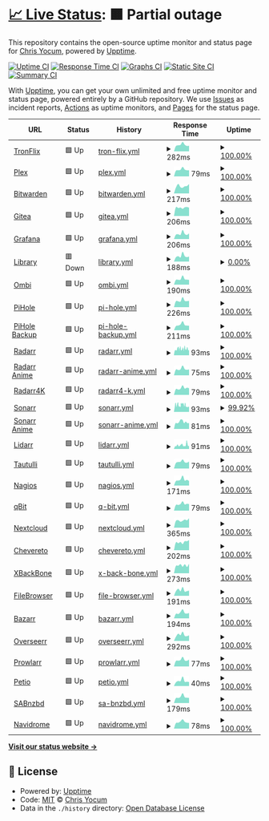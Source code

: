 # [📈 Live Status](https://status.tronflix.app): <!--live status--> **🟧 Partial outage**

This repository contains the open-source uptime monitor and status page for [Chris Yocum](https://tronflix.app), powered by [Upptime](https://github.com/upptime/upptime).

[![Uptime CI](https://github.com/tronyx/upptime/workflows/Uptime%20CI/badge.svg)](https://github.com/tronyx/upptime/actions?query=workflow%3A%22Uptime+CI%22)
[![Response Time CI](https://github.com/tronyx/upptime/workflows/Response%20Time%20CI/badge.svg)](https://github.com/tronyx/upptime/actions?query=workflow%3A%22Response+Time+CI%22)
[![Graphs CI](https://github.com/tronyx/upptime/workflows/Graphs%20CI/badge.svg)](https://github.com/tronyx/upptime/actions?query=workflow%3A%22Graphs+CI%22)
[![Static Site CI](https://github.com/tronyx/upptime/workflows/Static%20Site%20CI/badge.svg)](https://github.com/tronyx/upptime/actions?query=workflow%3A%22Static+Site+CI%22)
[![Summary CI](https://github.com/tronyx/upptime/workflows/Summary%20CI/badge.svg)](https://github.com/tronyx/upptime/actions?query=workflow%3A%22Summary+CI%22)

With [Upptime](https://upptime.js.org), you can get your own unlimited and free uptime monitor and status page, powered entirely by a GitHub repository. We use [Issues](https://github.com/tronyx/upptime/issues) as incident reports, [Actions](https://github.com/tronyx/upptime/actions) as uptime monitors, and [Pages](https://status.tronflix.app) for the status page.

<!--start: status pages-->
<!-- This summary is generated by Upptime (https://github.com/upptime/upptime) -->
<!-- Do not edit this manually, your changes will be overwritten -->
<!-- prettier-ignore -->
| URL | Status | History | Response Time | Uptime |
| --- | ------ | ------- | ------------- | ------ |
| <img alt="" src="https://tronflix.app/plugins/images/tabs/TronFlix_Icon_Transparent_BG.png" height="13"> [TronFlix](https://tronflix.app) | 🟩 Up | [tron-flix.yml](https://github.com/tronyx/upptime/commits/HEAD/history/tron-flix.yml) | <details><summary><img alt="Response time graph" src="./graphs/tron-flix/response-time-week.png" height="20"> 282ms</summary><br><a href="https://status.tronflix.app/history/tron-flix"><img alt="Response time 567" src="https://img.shields.io/endpoint?url=https%3A%2F%2Fraw.githubusercontent.com%2Ftronyx%2Fupptime%2FHEAD%2Fapi%2Ftron-flix%2Fresponse-time.json"></a><br><a href="https://status.tronflix.app/history/tron-flix"><img alt="24-hour response time 248" src="https://img.shields.io/endpoint?url=https%3A%2F%2Fraw.githubusercontent.com%2Ftronyx%2Fupptime%2FHEAD%2Fapi%2Ftron-flix%2Fresponse-time-day.json"></a><br><a href="https://status.tronflix.app/history/tron-flix"><img alt="7-day response time 282" src="https://img.shields.io/endpoint?url=https%3A%2F%2Fraw.githubusercontent.com%2Ftronyx%2Fupptime%2FHEAD%2Fapi%2Ftron-flix%2Fresponse-time-week.json"></a><br><a href="https://status.tronflix.app/history/tron-flix"><img alt="30-day response time 806" src="https://img.shields.io/endpoint?url=https%3A%2F%2Fraw.githubusercontent.com%2Ftronyx%2Fupptime%2FHEAD%2Fapi%2Ftron-flix%2Fresponse-time-month.json"></a><br><a href="https://status.tronflix.app/history/tron-flix"><img alt="1-year response time 538" src="https://img.shields.io/endpoint?url=https%3A%2F%2Fraw.githubusercontent.com%2Ftronyx%2Fupptime%2FHEAD%2Fapi%2Ftron-flix%2Fresponse-time-year.json"></a></details> | <details><summary><a href="https://status.tronflix.app/history/tron-flix">100.00%</a></summary><a href="https://status.tronflix.app/history/tron-flix"><img alt="All-time uptime 99.20%" src="https://img.shields.io/endpoint?url=https%3A%2F%2Fraw.githubusercontent.com%2Ftronyx%2Fupptime%2FHEAD%2Fapi%2Ftron-flix%2Fuptime.json"></a><br><a href="https://status.tronflix.app/history/tron-flix"><img alt="24-hour uptime 100.00%" src="https://img.shields.io/endpoint?url=https%3A%2F%2Fraw.githubusercontent.com%2Ftronyx%2Fupptime%2FHEAD%2Fapi%2Ftron-flix%2Fuptime-day.json"></a><br><a href="https://status.tronflix.app/history/tron-flix"><img alt="7-day uptime 100.00%" src="https://img.shields.io/endpoint?url=https%3A%2F%2Fraw.githubusercontent.com%2Ftronyx%2Fupptime%2FHEAD%2Fapi%2Ftron-flix%2Fuptime-week.json"></a><br><a href="https://status.tronflix.app/history/tron-flix"><img alt="30-day uptime 99.73%" src="https://img.shields.io/endpoint?url=https%3A%2F%2Fraw.githubusercontent.com%2Ftronyx%2Fupptime%2FHEAD%2Fapi%2Ftron-flix%2Fuptime-month.json"></a><br><a href="https://status.tronflix.app/history/tron-flix"><img alt="1-year uptime 98.45%" src="https://img.shields.io/endpoint?url=https%3A%2F%2Fraw.githubusercontent.com%2Ftronyx%2Fupptime%2FHEAD%2Fapi%2Ftron-flix%2Fuptime-year.json"></a></details>
| <img alt="" src="https://tronflix.app/plugins/images/tabs/plex.png" height="13"> [Plex](https://tronflix.app/plex/web/index.html) | 🟩 Up | [plex.yml](https://github.com/tronyx/upptime/commits/HEAD/history/plex.yml) | <details><summary><img alt="Response time graph" src="./graphs/plex/response-time-week.png" height="20"> 79ms</summary><br><a href="https://status.tronflix.app/history/plex"><img alt="Response time 315" src="https://img.shields.io/endpoint?url=https%3A%2F%2Fraw.githubusercontent.com%2Ftronyx%2Fupptime%2FHEAD%2Fapi%2Fplex%2Fresponse-time.json"></a><br><a href="https://status.tronflix.app/history/plex"><img alt="24-hour response time 72" src="https://img.shields.io/endpoint?url=https%3A%2F%2Fraw.githubusercontent.com%2Ftronyx%2Fupptime%2FHEAD%2Fapi%2Fplex%2Fresponse-time-day.json"></a><br><a href="https://status.tronflix.app/history/plex"><img alt="7-day response time 79" src="https://img.shields.io/endpoint?url=https%3A%2F%2Fraw.githubusercontent.com%2Ftronyx%2Fupptime%2FHEAD%2Fapi%2Fplex%2Fresponse-time-week.json"></a><br><a href="https://status.tronflix.app/history/plex"><img alt="30-day response time 878" src="https://img.shields.io/endpoint?url=https%3A%2F%2Fraw.githubusercontent.com%2Ftronyx%2Fupptime%2FHEAD%2Fapi%2Fplex%2Fresponse-time-month.json"></a><br><a href="https://status.tronflix.app/history/plex"><img alt="1-year response time 314" src="https://img.shields.io/endpoint?url=https%3A%2F%2Fraw.githubusercontent.com%2Ftronyx%2Fupptime%2FHEAD%2Fapi%2Fplex%2Fresponse-time-year.json"></a></details> | <details><summary><a href="https://status.tronflix.app/history/plex">100.00%</a></summary><a href="https://status.tronflix.app/history/plex"><img alt="All-time uptime 99.14%" src="https://img.shields.io/endpoint?url=https%3A%2F%2Fraw.githubusercontent.com%2Ftronyx%2Fupptime%2FHEAD%2Fapi%2Fplex%2Fuptime.json"></a><br><a href="https://status.tronflix.app/history/plex"><img alt="24-hour uptime 100.00%" src="https://img.shields.io/endpoint?url=https%3A%2F%2Fraw.githubusercontent.com%2Ftronyx%2Fupptime%2FHEAD%2Fapi%2Fplex%2Fuptime-day.json"></a><br><a href="https://status.tronflix.app/history/plex"><img alt="7-day uptime 100.00%" src="https://img.shields.io/endpoint?url=https%3A%2F%2Fraw.githubusercontent.com%2Ftronyx%2Fupptime%2FHEAD%2Fapi%2Fplex%2Fuptime-week.json"></a><br><a href="https://status.tronflix.app/history/plex"><img alt="30-day uptime 99.71%" src="https://img.shields.io/endpoint?url=https%3A%2F%2Fraw.githubusercontent.com%2Ftronyx%2Fupptime%2FHEAD%2Fapi%2Fplex%2Fuptime-month.json"></a><br><a href="https://status.tronflix.app/history/plex"><img alt="1-year uptime 98.41%" src="https://img.shields.io/endpoint?url=https%3A%2F%2Fraw.githubusercontent.com%2Ftronyx%2Fupptime%2FHEAD%2Fapi%2Fplex%2Fuptime-year.json"></a></details>
| <img alt="" src="https://tronflix.app/plugins/images/tabs/bitwarden.png" height="13"> [Bitwarden](https://bitwarden.tronflix.app) | 🟩 Up | [bitwarden.yml](https://github.com/tronyx/upptime/commits/HEAD/history/bitwarden.yml) | <details><summary><img alt="Response time graph" src="./graphs/bitwarden/response-time-week.png" height="20"> 217ms</summary><br><a href="https://status.tronflix.app/history/bitwarden"><img alt="Response time 294" src="https://img.shields.io/endpoint?url=https%3A%2F%2Fraw.githubusercontent.com%2Ftronyx%2Fupptime%2FHEAD%2Fapi%2Fbitwarden%2Fresponse-time.json"></a><br><a href="https://status.tronflix.app/history/bitwarden"><img alt="24-hour response time 276" src="https://img.shields.io/endpoint?url=https%3A%2F%2Fraw.githubusercontent.com%2Ftronyx%2Fupptime%2FHEAD%2Fapi%2Fbitwarden%2Fresponse-time-day.json"></a><br><a href="https://status.tronflix.app/history/bitwarden"><img alt="7-day response time 217" src="https://img.shields.io/endpoint?url=https%3A%2F%2Fraw.githubusercontent.com%2Ftronyx%2Fupptime%2FHEAD%2Fapi%2Fbitwarden%2Fresponse-time-week.json"></a><br><a href="https://status.tronflix.app/history/bitwarden"><img alt="30-day response time 260" src="https://img.shields.io/endpoint?url=https%3A%2F%2Fraw.githubusercontent.com%2Ftronyx%2Fupptime%2FHEAD%2Fapi%2Fbitwarden%2Fresponse-time-month.json"></a><br><a href="https://status.tronflix.app/history/bitwarden"><img alt="1-year response time 313" src="https://img.shields.io/endpoint?url=https%3A%2F%2Fraw.githubusercontent.com%2Ftronyx%2Fupptime%2FHEAD%2Fapi%2Fbitwarden%2Fresponse-time-year.json"></a></details> | <details><summary><a href="https://status.tronflix.app/history/bitwarden">100.00%</a></summary><a href="https://status.tronflix.app/history/bitwarden"><img alt="All-time uptime 99.82%" src="https://img.shields.io/endpoint?url=https%3A%2F%2Fraw.githubusercontent.com%2Ftronyx%2Fupptime%2FHEAD%2Fapi%2Fbitwarden%2Fuptime.json"></a><br><a href="https://status.tronflix.app/history/bitwarden"><img alt="24-hour uptime 100.00%" src="https://img.shields.io/endpoint?url=https%3A%2F%2Fraw.githubusercontent.com%2Ftronyx%2Fupptime%2FHEAD%2Fapi%2Fbitwarden%2Fuptime-day.json"></a><br><a href="https://status.tronflix.app/history/bitwarden"><img alt="7-day uptime 100.00%" src="https://img.shields.io/endpoint?url=https%3A%2F%2Fraw.githubusercontent.com%2Ftronyx%2Fupptime%2FHEAD%2Fapi%2Fbitwarden%2Fuptime-week.json"></a><br><a href="https://status.tronflix.app/history/bitwarden"><img alt="30-day uptime 100.00%" src="https://img.shields.io/endpoint?url=https%3A%2F%2Fraw.githubusercontent.com%2Ftronyx%2Fupptime%2FHEAD%2Fapi%2Fbitwarden%2Fuptime-month.json"></a><br><a href="https://status.tronflix.app/history/bitwarden"><img alt="1-year uptime 99.62%" src="https://img.shields.io/endpoint?url=https%3A%2F%2Fraw.githubusercontent.com%2Ftronyx%2Fupptime%2FHEAD%2Fapi%2Fbitwarden%2Fuptime-year.json"></a></details>
| <img alt="" src="https://tronflix.app/plugins/images/tabs/gitea.png" height="13"> [Gitea](https://gitea.tronflix.app) | 🟩 Up | [gitea.yml](https://github.com/tronyx/upptime/commits/HEAD/history/gitea.yml) | <details><summary><img alt="Response time graph" src="./graphs/gitea/response-time-week.png" height="20"> 206ms</summary><br><a href="https://status.tronflix.app/history/gitea"><img alt="Response time 230" src="https://img.shields.io/endpoint?url=https%3A%2F%2Fraw.githubusercontent.com%2Ftronyx%2Fupptime%2FHEAD%2Fapi%2Fgitea%2Fresponse-time.json"></a><br><a href="https://status.tronflix.app/history/gitea"><img alt="24-hour response time 204" src="https://img.shields.io/endpoint?url=https%3A%2F%2Fraw.githubusercontent.com%2Ftronyx%2Fupptime%2FHEAD%2Fapi%2Fgitea%2Fresponse-time-day.json"></a><br><a href="https://status.tronflix.app/history/gitea"><img alt="7-day response time 206" src="https://img.shields.io/endpoint?url=https%3A%2F%2Fraw.githubusercontent.com%2Ftronyx%2Fupptime%2FHEAD%2Fapi%2Fgitea%2Fresponse-time-week.json"></a><br><a href="https://status.tronflix.app/history/gitea"><img alt="30-day response time 235" src="https://img.shields.io/endpoint?url=https%3A%2F%2Fraw.githubusercontent.com%2Ftronyx%2Fupptime%2FHEAD%2Fapi%2Fgitea%2Fresponse-time-month.json"></a><br><a href="https://status.tronflix.app/history/gitea"><img alt="1-year response time 230" src="https://img.shields.io/endpoint?url=https%3A%2F%2Fraw.githubusercontent.com%2Ftronyx%2Fupptime%2FHEAD%2Fapi%2Fgitea%2Fresponse-time-year.json"></a></details> | <details><summary><a href="https://status.tronflix.app/history/gitea">100.00%</a></summary><a href="https://status.tronflix.app/history/gitea"><img alt="All-time uptime 99.81%" src="https://img.shields.io/endpoint?url=https%3A%2F%2Fraw.githubusercontent.com%2Ftronyx%2Fupptime%2FHEAD%2Fapi%2Fgitea%2Fuptime.json"></a><br><a href="https://status.tronflix.app/history/gitea"><img alt="24-hour uptime 100.00%" src="https://img.shields.io/endpoint?url=https%3A%2F%2Fraw.githubusercontent.com%2Ftronyx%2Fupptime%2FHEAD%2Fapi%2Fgitea%2Fuptime-day.json"></a><br><a href="https://status.tronflix.app/history/gitea"><img alt="7-day uptime 100.00%" src="https://img.shields.io/endpoint?url=https%3A%2F%2Fraw.githubusercontent.com%2Ftronyx%2Fupptime%2FHEAD%2Fapi%2Fgitea%2Fuptime-week.json"></a><br><a href="https://status.tronflix.app/history/gitea"><img alt="30-day uptime 100.00%" src="https://img.shields.io/endpoint?url=https%3A%2F%2Fraw.githubusercontent.com%2Ftronyx%2Fupptime%2FHEAD%2Fapi%2Fgitea%2Fuptime-month.json"></a><br><a href="https://status.tronflix.app/history/gitea"><img alt="1-year uptime 99.62%" src="https://img.shields.io/endpoint?url=https%3A%2F%2Fraw.githubusercontent.com%2Ftronyx%2Fupptime%2FHEAD%2Fapi%2Fgitea%2Fuptime-year.json"></a></details>
| <img alt="" src="https://tronflix.app/plugins/images/tabs/grafana.png" height="13"> [Grafana](https://grafana.tronflix.app) | 🟩 Up | [grafana.yml](https://github.com/tronyx/upptime/commits/HEAD/history/grafana.yml) | <details><summary><img alt="Response time graph" src="./graphs/grafana/response-time-week.png" height="20"> 206ms</summary><br><a href="https://status.tronflix.app/history/grafana"><img alt="Response time 394" src="https://img.shields.io/endpoint?url=https%3A%2F%2Fraw.githubusercontent.com%2Ftronyx%2Fupptime%2FHEAD%2Fapi%2Fgrafana%2Fresponse-time.json"></a><br><a href="https://status.tronflix.app/history/grafana"><img alt="24-hour response time 218" src="https://img.shields.io/endpoint?url=https%3A%2F%2Fraw.githubusercontent.com%2Ftronyx%2Fupptime%2FHEAD%2Fapi%2Fgrafana%2Fresponse-time-day.json"></a><br><a href="https://status.tronflix.app/history/grafana"><img alt="7-day response time 206" src="https://img.shields.io/endpoint?url=https%3A%2F%2Fraw.githubusercontent.com%2Ftronyx%2Fupptime%2FHEAD%2Fapi%2Fgrafana%2Fresponse-time-week.json"></a><br><a href="https://status.tronflix.app/history/grafana"><img alt="30-day response time 398" src="https://img.shields.io/endpoint?url=https%3A%2F%2Fraw.githubusercontent.com%2Ftronyx%2Fupptime%2FHEAD%2Fapi%2Fgrafana%2Fresponse-time-month.json"></a><br><a href="https://status.tronflix.app/history/grafana"><img alt="1-year response time 362" src="https://img.shields.io/endpoint?url=https%3A%2F%2Fraw.githubusercontent.com%2Ftronyx%2Fupptime%2FHEAD%2Fapi%2Fgrafana%2Fresponse-time-year.json"></a></details> | <details><summary><a href="https://status.tronflix.app/history/grafana">100.00%</a></summary><a href="https://status.tronflix.app/history/grafana"><img alt="All-time uptime 99.18%" src="https://img.shields.io/endpoint?url=https%3A%2F%2Fraw.githubusercontent.com%2Ftronyx%2Fupptime%2FHEAD%2Fapi%2Fgrafana%2Fuptime.json"></a><br><a href="https://status.tronflix.app/history/grafana"><img alt="24-hour uptime 100.00%" src="https://img.shields.io/endpoint?url=https%3A%2F%2Fraw.githubusercontent.com%2Ftronyx%2Fupptime%2FHEAD%2Fapi%2Fgrafana%2Fuptime-day.json"></a><br><a href="https://status.tronflix.app/history/grafana"><img alt="7-day uptime 100.00%" src="https://img.shields.io/endpoint?url=https%3A%2F%2Fraw.githubusercontent.com%2Ftronyx%2Fupptime%2FHEAD%2Fapi%2Fgrafana%2Fuptime-week.json"></a><br><a href="https://status.tronflix.app/history/grafana"><img alt="30-day uptime 99.71%" src="https://img.shields.io/endpoint?url=https%3A%2F%2Fraw.githubusercontent.com%2Ftronyx%2Fupptime%2FHEAD%2Fapi%2Fgrafana%2Fuptime-month.json"></a><br><a href="https://status.tronflix.app/history/grafana"><img alt="1-year uptime 98.37%" src="https://img.shields.io/endpoint?url=https%3A%2F%2Fraw.githubusercontent.com%2Ftronyx%2Fupptime%2FHEAD%2Fapi%2Fgrafana%2Fuptime-year.json"></a></details>
| <img alt="" src="https://tronflix.app/plugins/images/tabs/library.png" height="13"> [Library](https://library.tronflix.app) | 🟥 Down | [library.yml](https://github.com/tronyx/upptime/commits/HEAD/history/library.yml) | <details><summary><img alt="Response time graph" src="./graphs/library/response-time-week.png" height="20"> 188ms</summary><br><a href="https://status.tronflix.app/history/library"><img alt="Response time 1369" src="https://img.shields.io/endpoint?url=https%3A%2F%2Fraw.githubusercontent.com%2Ftronyx%2Fupptime%2FHEAD%2Fapi%2Flibrary%2Fresponse-time.json"></a><br><a href="https://status.tronflix.app/history/library"><img alt="24-hour response time 173" src="https://img.shields.io/endpoint?url=https%3A%2F%2Fraw.githubusercontent.com%2Ftronyx%2Fupptime%2FHEAD%2Fapi%2Flibrary%2Fresponse-time-day.json"></a><br><a href="https://status.tronflix.app/history/library"><img alt="7-day response time 188" src="https://img.shields.io/endpoint?url=https%3A%2F%2Fraw.githubusercontent.com%2Ftronyx%2Fupptime%2FHEAD%2Fapi%2Flibrary%2Fresponse-time-week.json"></a><br><a href="https://status.tronflix.app/history/library"><img alt="30-day response time 2291" src="https://img.shields.io/endpoint?url=https%3A%2F%2Fraw.githubusercontent.com%2Ftronyx%2Fupptime%2FHEAD%2Fapi%2Flibrary%2Fresponse-time-month.json"></a><br><a href="https://status.tronflix.app/history/library"><img alt="1-year response time 1387" src="https://img.shields.io/endpoint?url=https%3A%2F%2Fraw.githubusercontent.com%2Ftronyx%2Fupptime%2FHEAD%2Fapi%2Flibrary%2Fresponse-time-year.json"></a></details> | <details><summary><a href="https://status.tronflix.app/history/library">0.00%</a></summary><a href="https://status.tronflix.app/history/library"><img alt="All-time uptime 97.98%" src="https://img.shields.io/endpoint?url=https%3A%2F%2Fraw.githubusercontent.com%2Ftronyx%2Fupptime%2FHEAD%2Fapi%2Flibrary%2Fuptime.json"></a><br><a href="https://status.tronflix.app/history/library"><img alt="24-hour uptime 0.00%" src="https://img.shields.io/endpoint?url=https%3A%2F%2Fraw.githubusercontent.com%2Ftronyx%2Fupptime%2FHEAD%2Fapi%2Flibrary%2Fuptime-day.json"></a><br><a href="https://status.tronflix.app/history/library"><img alt="7-day uptime 0.00%" src="https://img.shields.io/endpoint?url=https%3A%2F%2Fraw.githubusercontent.com%2Ftronyx%2Fupptime%2FHEAD%2Fapi%2Flibrary%2Fuptime-week.json"></a><br><a href="https://status.tronflix.app/history/library"><img alt="30-day uptime 56.92%" src="https://img.shields.io/endpoint?url=https%3A%2F%2Fraw.githubusercontent.com%2Ftronyx%2Fupptime%2FHEAD%2Fapi%2Flibrary%2Fuptime-month.json"></a><br><a href="https://status.tronflix.app/history/library"><img alt="1-year uptime 94.91%" src="https://img.shields.io/endpoint?url=https%3A%2F%2Fraw.githubusercontent.com%2Ftronyx%2Fupptime%2FHEAD%2Fapi%2Flibrary%2Fuptime-year.json"></a></details>
| <img alt="" src="https://tronflix.app/plugins/images/tabs/ombi.png" height="13"> [Ombi](https://tronflix.app/ombi/) | 🟩 Up | [ombi.yml](https://github.com/tronyx/upptime/commits/HEAD/history/ombi.yml) | <details><summary><img alt="Response time graph" src="./graphs/ombi/response-time-week.png" height="20"> 190ms</summary><br><a href="https://status.tronflix.app/history/ombi"><img alt="Response time 316" src="https://img.shields.io/endpoint?url=https%3A%2F%2Fraw.githubusercontent.com%2Ftronyx%2Fupptime%2FHEAD%2Fapi%2Fombi%2Fresponse-time.json"></a><br><a href="https://status.tronflix.app/history/ombi"><img alt="24-hour response time 161" src="https://img.shields.io/endpoint?url=https%3A%2F%2Fraw.githubusercontent.com%2Ftronyx%2Fupptime%2FHEAD%2Fapi%2Fombi%2Fresponse-time-day.json"></a><br><a href="https://status.tronflix.app/history/ombi"><img alt="7-day response time 190" src="https://img.shields.io/endpoint?url=https%3A%2F%2Fraw.githubusercontent.com%2Ftronyx%2Fupptime%2FHEAD%2Fapi%2Fombi%2Fresponse-time-week.json"></a><br><a href="https://status.tronflix.app/history/ombi"><img alt="30-day response time 528" src="https://img.shields.io/endpoint?url=https%3A%2F%2Fraw.githubusercontent.com%2Ftronyx%2Fupptime%2FHEAD%2Fapi%2Fombi%2Fresponse-time-month.json"></a><br><a href="https://status.tronflix.app/history/ombi"><img alt="1-year response time 298" src="https://img.shields.io/endpoint?url=https%3A%2F%2Fraw.githubusercontent.com%2Ftronyx%2Fupptime%2FHEAD%2Fapi%2Fombi%2Fresponse-time-year.json"></a></details> | <details><summary><a href="https://status.tronflix.app/history/ombi">100.00%</a></summary><a href="https://status.tronflix.app/history/ombi"><img alt="All-time uptime 98.83%" src="https://img.shields.io/endpoint?url=https%3A%2F%2Fraw.githubusercontent.com%2Ftronyx%2Fupptime%2FHEAD%2Fapi%2Fombi%2Fuptime.json"></a><br><a href="https://status.tronflix.app/history/ombi"><img alt="24-hour uptime 100.00%" src="https://img.shields.io/endpoint?url=https%3A%2F%2Fraw.githubusercontent.com%2Ftronyx%2Fupptime%2FHEAD%2Fapi%2Fombi%2Fuptime-day.json"></a><br><a href="https://status.tronflix.app/history/ombi"><img alt="7-day uptime 100.00%" src="https://img.shields.io/endpoint?url=https%3A%2F%2Fraw.githubusercontent.com%2Ftronyx%2Fupptime%2FHEAD%2Fapi%2Fombi%2Fuptime-week.json"></a><br><a href="https://status.tronflix.app/history/ombi"><img alt="30-day uptime 99.74%" src="https://img.shields.io/endpoint?url=https%3A%2F%2Fraw.githubusercontent.com%2Ftronyx%2Fupptime%2FHEAD%2Fapi%2Fombi%2Fuptime-month.json"></a><br><a href="https://status.tronflix.app/history/ombi"><img alt="1-year uptime 98.48%" src="https://img.shields.io/endpoint?url=https%3A%2F%2Fraw.githubusercontent.com%2Ftronyx%2Fupptime%2FHEAD%2Fapi%2Fombi%2Fuptime-year.json"></a></details>
| <img alt="" src="https://tronflix.app/plugins/images/tabs/pihole.png" height="13"> [PiHole](https://pihole.tronflix.app/admin/login.php) | 🟩 Up | [pi-hole.yml](https://github.com/tronyx/upptime/commits/HEAD/history/pi-hole.yml) | <details><summary><img alt="Response time graph" src="./graphs/pi-hole/response-time-week.png" height="20"> 226ms</summary><br><a href="https://status.tronflix.app/history/pi-hole"><img alt="Response time 507" src="https://img.shields.io/endpoint?url=https%3A%2F%2Fraw.githubusercontent.com%2Ftronyx%2Fupptime%2FHEAD%2Fapi%2Fpi-hole%2Fresponse-time.json"></a><br><a href="https://status.tronflix.app/history/pi-hole"><img alt="24-hour response time 217" src="https://img.shields.io/endpoint?url=https%3A%2F%2Fraw.githubusercontent.com%2Ftronyx%2Fupptime%2FHEAD%2Fapi%2Fpi-hole%2Fresponse-time-day.json"></a><br><a href="https://status.tronflix.app/history/pi-hole"><img alt="7-day response time 226" src="https://img.shields.io/endpoint?url=https%3A%2F%2Fraw.githubusercontent.com%2Ftronyx%2Fupptime%2FHEAD%2Fapi%2Fpi-hole%2Fresponse-time-week.json"></a><br><a href="https://status.tronflix.app/history/pi-hole"><img alt="30-day response time 1485" src="https://img.shields.io/endpoint?url=https%3A%2F%2Fraw.githubusercontent.com%2Ftronyx%2Fupptime%2FHEAD%2Fapi%2Fpi-hole%2Fresponse-time-month.json"></a><br><a href="https://status.tronflix.app/history/pi-hole"><img alt="1-year response time 505" src="https://img.shields.io/endpoint?url=https%3A%2F%2Fraw.githubusercontent.com%2Ftronyx%2Fupptime%2FHEAD%2Fapi%2Fpi-hole%2Fresponse-time-year.json"></a></details> | <details><summary><a href="https://status.tronflix.app/history/pi-hole">100.00%</a></summary><a href="https://status.tronflix.app/history/pi-hole"><img alt="All-time uptime 98.54%" src="https://img.shields.io/endpoint?url=https%3A%2F%2Fraw.githubusercontent.com%2Ftronyx%2Fupptime%2FHEAD%2Fapi%2Fpi-hole%2Fuptime.json"></a><br><a href="https://status.tronflix.app/history/pi-hole"><img alt="24-hour uptime 100.00%" src="https://img.shields.io/endpoint?url=https%3A%2F%2Fraw.githubusercontent.com%2Ftronyx%2Fupptime%2FHEAD%2Fapi%2Fpi-hole%2Fuptime-day.json"></a><br><a href="https://status.tronflix.app/history/pi-hole"><img alt="7-day uptime 100.00%" src="https://img.shields.io/endpoint?url=https%3A%2F%2Fraw.githubusercontent.com%2Ftronyx%2Fupptime%2FHEAD%2Fapi%2Fpi-hole%2Fuptime-week.json"></a><br><a href="https://status.tronflix.app/history/pi-hole"><img alt="30-day uptime 99.76%" src="https://img.shields.io/endpoint?url=https%3A%2F%2Fraw.githubusercontent.com%2Ftronyx%2Fupptime%2FHEAD%2Fapi%2Fpi-hole%2Fuptime-month.json"></a><br><a href="https://status.tronflix.app/history/pi-hole"><img alt="1-year uptime 97.93%" src="https://img.shields.io/endpoint?url=https%3A%2F%2Fraw.githubusercontent.com%2Ftronyx%2Fupptime%2FHEAD%2Fapi%2Fpi-hole%2Fuptime-year.json"></a></details>
| <img alt="" src="https://tronflix.app/plugins/images/tabs/pihole.png" height="13"> [PiHole Backup](https://pihole-backup.tronflix.app/admin/login.php) | 🟩 Up | [pi-hole-backup.yml](https://github.com/tronyx/upptime/commits/HEAD/history/pi-hole-backup.yml) | <details><summary><img alt="Response time graph" src="./graphs/pi-hole-backup/response-time-week.png" height="20"> 211ms</summary><br><a href="https://status.tronflix.app/history/pi-hole-backup"><img alt="Response time 406" src="https://img.shields.io/endpoint?url=https%3A%2F%2Fraw.githubusercontent.com%2Ftronyx%2Fupptime%2FHEAD%2Fapi%2Fpi-hole-backup%2Fresponse-time.json"></a><br><a href="https://status.tronflix.app/history/pi-hole-backup"><img alt="24-hour response time 174" src="https://img.shields.io/endpoint?url=https%3A%2F%2Fraw.githubusercontent.com%2Ftronyx%2Fupptime%2FHEAD%2Fapi%2Fpi-hole-backup%2Fresponse-time-day.json"></a><br><a href="https://status.tronflix.app/history/pi-hole-backup"><img alt="7-day response time 211" src="https://img.shields.io/endpoint?url=https%3A%2F%2Fraw.githubusercontent.com%2Ftronyx%2Fupptime%2FHEAD%2Fapi%2Fpi-hole-backup%2Fresponse-time-week.json"></a><br><a href="https://status.tronflix.app/history/pi-hole-backup"><img alt="30-day response time 468" src="https://img.shields.io/endpoint?url=https%3A%2F%2Fraw.githubusercontent.com%2Ftronyx%2Fupptime%2FHEAD%2Fapi%2Fpi-hole-backup%2Fresponse-time-month.json"></a><br><a href="https://status.tronflix.app/history/pi-hole-backup"><img alt="1-year response time 392" src="https://img.shields.io/endpoint?url=https%3A%2F%2Fraw.githubusercontent.com%2Ftronyx%2Fupptime%2FHEAD%2Fapi%2Fpi-hole-backup%2Fresponse-time-year.json"></a></details> | <details><summary><a href="https://status.tronflix.app/history/pi-hole-backup">100.00%</a></summary><a href="https://status.tronflix.app/history/pi-hole-backup"><img alt="All-time uptime 98.27%" src="https://img.shields.io/endpoint?url=https%3A%2F%2Fraw.githubusercontent.com%2Ftronyx%2Fupptime%2FHEAD%2Fapi%2Fpi-hole-backup%2Fuptime.json"></a><br><a href="https://status.tronflix.app/history/pi-hole-backup"><img alt="24-hour uptime 100.00%" src="https://img.shields.io/endpoint?url=https%3A%2F%2Fraw.githubusercontent.com%2Ftronyx%2Fupptime%2FHEAD%2Fapi%2Fpi-hole-backup%2Fuptime-day.json"></a><br><a href="https://status.tronflix.app/history/pi-hole-backup"><img alt="7-day uptime 100.00%" src="https://img.shields.io/endpoint?url=https%3A%2F%2Fraw.githubusercontent.com%2Ftronyx%2Fupptime%2FHEAD%2Fapi%2Fpi-hole-backup%2Fuptime-week.json"></a><br><a href="https://status.tronflix.app/history/pi-hole-backup"><img alt="30-day uptime 99.76%" src="https://img.shields.io/endpoint?url=https%3A%2F%2Fraw.githubusercontent.com%2Ftronyx%2Fupptime%2FHEAD%2Fapi%2Fpi-hole-backup%2Fuptime-month.json"></a><br><a href="https://status.tronflix.app/history/pi-hole-backup"><img alt="1-year uptime 98.49%" src="https://img.shields.io/endpoint?url=https%3A%2F%2Fraw.githubusercontent.com%2Ftronyx%2Fupptime%2FHEAD%2Fapi%2Fpi-hole-backup%2Fuptime-year.json"></a></details>
| <img alt="" src="https://tronflix.app/plugins/images/tabs/radarr.png" height="13"> [Radarr](https://tronflix.app/radarr/activity/queue/) | 🟩 Up | [radarr.yml](https://github.com/tronyx/upptime/commits/HEAD/history/radarr.yml) | <details><summary><img alt="Response time graph" src="./graphs/radarr/response-time-week.png" height="20"> 93ms</summary><br><a href="https://status.tronflix.app/history/radarr"><img alt="Response time 231" src="https://img.shields.io/endpoint?url=https%3A%2F%2Fraw.githubusercontent.com%2Ftronyx%2Fupptime%2FHEAD%2Fapi%2Fradarr%2Fresponse-time.json"></a><br><a href="https://status.tronflix.app/history/radarr"><img alt="24-hour response time 111" src="https://img.shields.io/endpoint?url=https%3A%2F%2Fraw.githubusercontent.com%2Ftronyx%2Fupptime%2FHEAD%2Fapi%2Fradarr%2Fresponse-time-day.json"></a><br><a href="https://status.tronflix.app/history/radarr"><img alt="7-day response time 93" src="https://img.shields.io/endpoint?url=https%3A%2F%2Fraw.githubusercontent.com%2Ftronyx%2Fupptime%2FHEAD%2Fapi%2Fradarr%2Fresponse-time-week.json"></a><br><a href="https://status.tronflix.app/history/radarr"><img alt="30-day response time 364" src="https://img.shields.io/endpoint?url=https%3A%2F%2Fraw.githubusercontent.com%2Ftronyx%2Fupptime%2FHEAD%2Fapi%2Fradarr%2Fresponse-time-month.json"></a><br><a href="https://status.tronflix.app/history/radarr"><img alt="1-year response time 227" src="https://img.shields.io/endpoint?url=https%3A%2F%2Fraw.githubusercontent.com%2Ftronyx%2Fupptime%2FHEAD%2Fapi%2Fradarr%2Fresponse-time-year.json"></a></details> | <details><summary><a href="https://status.tronflix.app/history/radarr">100.00%</a></summary><a href="https://status.tronflix.app/history/radarr"><img alt="All-time uptime 99.17%" src="https://img.shields.io/endpoint?url=https%3A%2F%2Fraw.githubusercontent.com%2Ftronyx%2Fupptime%2FHEAD%2Fapi%2Fradarr%2Fuptime.json"></a><br><a href="https://status.tronflix.app/history/radarr"><img alt="24-hour uptime 100.00%" src="https://img.shields.io/endpoint?url=https%3A%2F%2Fraw.githubusercontent.com%2Ftronyx%2Fupptime%2FHEAD%2Fapi%2Fradarr%2Fuptime-day.json"></a><br><a href="https://status.tronflix.app/history/radarr"><img alt="7-day uptime 100.00%" src="https://img.shields.io/endpoint?url=https%3A%2F%2Fraw.githubusercontent.com%2Ftronyx%2Fupptime%2FHEAD%2Fapi%2Fradarr%2Fuptime-week.json"></a><br><a href="https://status.tronflix.app/history/radarr"><img alt="30-day uptime 99.74%" src="https://img.shields.io/endpoint?url=https%3A%2F%2Fraw.githubusercontent.com%2Ftronyx%2Fupptime%2FHEAD%2Fapi%2Fradarr%2Fuptime-month.json"></a><br><a href="https://status.tronflix.app/history/radarr"><img alt="1-year uptime 98.34%" src="https://img.shields.io/endpoint?url=https%3A%2F%2Fraw.githubusercontent.com%2Ftronyx%2Fupptime%2FHEAD%2Fapi%2Fradarr%2Fuptime-year.json"></a></details>
| <img alt="" src="https://tronflix.app/plugins/images/tabs/radarr.png" height="13"> [Radarr Anime](https://tronflix.app/radarr-anime/activity/queue/) | 🟩 Up | [radarr-anime.yml](https://github.com/tronyx/upptime/commits/HEAD/history/radarr-anime.yml) | <details><summary><img alt="Response time graph" src="./graphs/radarr-anime/response-time-week.png" height="20"> 75ms</summary><br><a href="https://status.tronflix.app/history/radarr-anime"><img alt="Response time 158" src="https://img.shields.io/endpoint?url=https%3A%2F%2Fraw.githubusercontent.com%2Ftronyx%2Fupptime%2FHEAD%2Fapi%2Fradarr-anime%2Fresponse-time.json"></a><br><a href="https://status.tronflix.app/history/radarr-anime"><img alt="24-hour response time 69" src="https://img.shields.io/endpoint?url=https%3A%2F%2Fraw.githubusercontent.com%2Ftronyx%2Fupptime%2FHEAD%2Fapi%2Fradarr-anime%2Fresponse-time-day.json"></a><br><a href="https://status.tronflix.app/history/radarr-anime"><img alt="7-day response time 75" src="https://img.shields.io/endpoint?url=https%3A%2F%2Fraw.githubusercontent.com%2Ftronyx%2Fupptime%2FHEAD%2Fapi%2Fradarr-anime%2Fresponse-time-week.json"></a><br><a href="https://status.tronflix.app/history/radarr-anime"><img alt="30-day response time 247" src="https://img.shields.io/endpoint?url=https%3A%2F%2Fraw.githubusercontent.com%2Ftronyx%2Fupptime%2FHEAD%2Fapi%2Fradarr-anime%2Fresponse-time-month.json"></a><br><a href="https://status.tronflix.app/history/radarr-anime"><img alt="1-year response time 142" src="https://img.shields.io/endpoint?url=https%3A%2F%2Fraw.githubusercontent.com%2Ftronyx%2Fupptime%2FHEAD%2Fapi%2Fradarr-anime%2Fresponse-time-year.json"></a></details> | <details><summary><a href="https://status.tronflix.app/history/radarr-anime">100.00%</a></summary><a href="https://status.tronflix.app/history/radarr-anime"><img alt="All-time uptime 98.30%" src="https://img.shields.io/endpoint?url=https%3A%2F%2Fraw.githubusercontent.com%2Ftronyx%2Fupptime%2FHEAD%2Fapi%2Fradarr-anime%2Fuptime.json"></a><br><a href="https://status.tronflix.app/history/radarr-anime"><img alt="24-hour uptime 100.00%" src="https://img.shields.io/endpoint?url=https%3A%2F%2Fraw.githubusercontent.com%2Ftronyx%2Fupptime%2FHEAD%2Fapi%2Fradarr-anime%2Fuptime-day.json"></a><br><a href="https://status.tronflix.app/history/radarr-anime"><img alt="7-day uptime 100.00%" src="https://img.shields.io/endpoint?url=https%3A%2F%2Fraw.githubusercontent.com%2Ftronyx%2Fupptime%2FHEAD%2Fapi%2Fradarr-anime%2Fuptime-week.json"></a><br><a href="https://status.tronflix.app/history/radarr-anime"><img alt="30-day uptime 99.74%" src="https://img.shields.io/endpoint?url=https%3A%2F%2Fraw.githubusercontent.com%2Ftronyx%2Fupptime%2FHEAD%2Fapi%2Fradarr-anime%2Fuptime-month.json"></a><br><a href="https://status.tronflix.app/history/radarr-anime"><img alt="1-year uptime 98.43%" src="https://img.shields.io/endpoint?url=https%3A%2F%2Fraw.githubusercontent.com%2Ftronyx%2Fupptime%2FHEAD%2Fapi%2Fradarr-anime%2Fuptime-year.json"></a></details>
| <img alt="" src="https://tronflix.app/plugins/images/tabs/radarr4k.png" height="13"> [Radarr4K](https://tronflix.app/radarr4k/activity/queue/) | 🟩 Up | [radarr4-k.yml](https://github.com/tronyx/upptime/commits/HEAD/history/radarr4-k.yml) | <details><summary><img alt="Response time graph" src="./graphs/radarr4-k/response-time-week.png" height="20"> 79ms</summary><br><a href="https://status.tronflix.app/history/radarr4-k"><img alt="Response time 157" src="https://img.shields.io/endpoint?url=https%3A%2F%2Fraw.githubusercontent.com%2Ftronyx%2Fupptime%2FHEAD%2Fapi%2Fradarr4-k%2Fresponse-time.json"></a><br><a href="https://status.tronflix.app/history/radarr4-k"><img alt="24-hour response time 78" src="https://img.shields.io/endpoint?url=https%3A%2F%2Fraw.githubusercontent.com%2Ftronyx%2Fupptime%2FHEAD%2Fapi%2Fradarr4-k%2Fresponse-time-day.json"></a><br><a href="https://status.tronflix.app/history/radarr4-k"><img alt="7-day response time 79" src="https://img.shields.io/endpoint?url=https%3A%2F%2Fraw.githubusercontent.com%2Ftronyx%2Fupptime%2FHEAD%2Fapi%2Fradarr4-k%2Fresponse-time-week.json"></a><br><a href="https://status.tronflix.app/history/radarr4-k"><img alt="30-day response time 275" src="https://img.shields.io/endpoint?url=https%3A%2F%2Fraw.githubusercontent.com%2Ftronyx%2Fupptime%2FHEAD%2Fapi%2Fradarr4-k%2Fresponse-time-month.json"></a><br><a href="https://status.tronflix.app/history/radarr4-k"><img alt="1-year response time 140" src="https://img.shields.io/endpoint?url=https%3A%2F%2Fraw.githubusercontent.com%2Ftronyx%2Fupptime%2FHEAD%2Fapi%2Fradarr4-k%2Fresponse-time-year.json"></a></details> | <details><summary><a href="https://status.tronflix.app/history/radarr4-k">100.00%</a></summary><a href="https://status.tronflix.app/history/radarr4-k"><img alt="All-time uptime 99.20%" src="https://img.shields.io/endpoint?url=https%3A%2F%2Fraw.githubusercontent.com%2Ftronyx%2Fupptime%2FHEAD%2Fapi%2Fradarr4-k%2Fuptime.json"></a><br><a href="https://status.tronflix.app/history/radarr4-k"><img alt="24-hour uptime 100.00%" src="https://img.shields.io/endpoint?url=https%3A%2F%2Fraw.githubusercontent.com%2Ftronyx%2Fupptime%2FHEAD%2Fapi%2Fradarr4-k%2Fuptime-day.json"></a><br><a href="https://status.tronflix.app/history/radarr4-k"><img alt="7-day uptime 100.00%" src="https://img.shields.io/endpoint?url=https%3A%2F%2Fraw.githubusercontent.com%2Ftronyx%2Fupptime%2FHEAD%2Fapi%2Fradarr4-k%2Fuptime-week.json"></a><br><a href="https://status.tronflix.app/history/radarr4-k"><img alt="30-day uptime 99.74%" src="https://img.shields.io/endpoint?url=https%3A%2F%2Fraw.githubusercontent.com%2Ftronyx%2Fupptime%2FHEAD%2Fapi%2Fradarr4-k%2Fuptime-month.json"></a><br><a href="https://status.tronflix.app/history/radarr4-k"><img alt="1-year uptime 98.43%" src="https://img.shields.io/endpoint?url=https%3A%2F%2Fraw.githubusercontent.com%2Ftronyx%2Fupptime%2FHEAD%2Fapi%2Fradarr4-k%2Fuptime-year.json"></a></details>
| <img alt="" src="https://tronflix.app/plugins/images/tabs/sonarr.png" height="13"> [Sonarr](https://tronflix.app/sonarr/activity/queue/) | 🟩 Up | [sonarr.yml](https://github.com/tronyx/upptime/commits/HEAD/history/sonarr.yml) | <details><summary><img alt="Response time graph" src="./graphs/sonarr/response-time-week.png" height="20"> 93ms</summary><br><a href="https://status.tronflix.app/history/sonarr"><img alt="Response time 228" src="https://img.shields.io/endpoint?url=https%3A%2F%2Fraw.githubusercontent.com%2Ftronyx%2Fupptime%2FHEAD%2Fapi%2Fsonarr%2Fresponse-time.json"></a><br><a href="https://status.tronflix.app/history/sonarr"><img alt="24-hour response time 94" src="https://img.shields.io/endpoint?url=https%3A%2F%2Fraw.githubusercontent.com%2Ftronyx%2Fupptime%2FHEAD%2Fapi%2Fsonarr%2Fresponse-time-day.json"></a><br><a href="https://status.tronflix.app/history/sonarr"><img alt="7-day response time 93" src="https://img.shields.io/endpoint?url=https%3A%2F%2Fraw.githubusercontent.com%2Ftronyx%2Fupptime%2FHEAD%2Fapi%2Fsonarr%2Fresponse-time-week.json"></a><br><a href="https://status.tronflix.app/history/sonarr"><img alt="30-day response time 127" src="https://img.shields.io/endpoint?url=https%3A%2F%2Fraw.githubusercontent.com%2Ftronyx%2Fupptime%2FHEAD%2Fapi%2Fsonarr%2Fresponse-time-month.json"></a><br><a href="https://status.tronflix.app/history/sonarr"><img alt="1-year response time 188" src="https://img.shields.io/endpoint?url=https%3A%2F%2Fraw.githubusercontent.com%2Ftronyx%2Fupptime%2FHEAD%2Fapi%2Fsonarr%2Fresponse-time-year.json"></a></details> | <details><summary><a href="https://status.tronflix.app/history/sonarr">99.92%</a></summary><a href="https://status.tronflix.app/history/sonarr"><img alt="All-time uptime 99.20%" src="https://img.shields.io/endpoint?url=https%3A%2F%2Fraw.githubusercontent.com%2Ftronyx%2Fupptime%2FHEAD%2Fapi%2Fsonarr%2Fuptime.json"></a><br><a href="https://status.tronflix.app/history/sonarr"><img alt="24-hour uptime 99.44%" src="https://img.shields.io/endpoint?url=https%3A%2F%2Fraw.githubusercontent.com%2Ftronyx%2Fupptime%2FHEAD%2Fapi%2Fsonarr%2Fuptime-day.json"></a><br><a href="https://status.tronflix.app/history/sonarr"><img alt="7-day uptime 99.92%" src="https://img.shields.io/endpoint?url=https%3A%2F%2Fraw.githubusercontent.com%2Ftronyx%2Fupptime%2FHEAD%2Fapi%2Fsonarr%2Fuptime-week.json"></a><br><a href="https://status.tronflix.app/history/sonarr"><img alt="30-day uptime 99.72%" src="https://img.shields.io/endpoint?url=https%3A%2F%2Fraw.githubusercontent.com%2Ftronyx%2Fupptime%2FHEAD%2Fapi%2Fsonarr%2Fuptime-month.json"></a><br><a href="https://status.tronflix.app/history/sonarr"><img alt="1-year uptime 98.43%" src="https://img.shields.io/endpoint?url=https%3A%2F%2Fraw.githubusercontent.com%2Ftronyx%2Fupptime%2FHEAD%2Fapi%2Fsonarr%2Fuptime-year.json"></a></details>
| <img alt="" src="https://tronflix.app/plugins/images/tabs/sonarr.png" height="13"> [Sonarr Anime](https://tronflix.app/sonarr-anime/login) | 🟩 Up | [sonarr-anime.yml](https://github.com/tronyx/upptime/commits/HEAD/history/sonarr-anime.yml) | <details><summary><img alt="Response time graph" src="./graphs/sonarr-anime/response-time-week.png" height="20"> 81ms</summary><br><a href="https://status.tronflix.app/history/sonarr-anime"><img alt="Response time 170" src="https://img.shields.io/endpoint?url=https%3A%2F%2Fraw.githubusercontent.com%2Ftronyx%2Fupptime%2FHEAD%2Fapi%2Fsonarr-anime%2Fresponse-time.json"></a><br><a href="https://status.tronflix.app/history/sonarr-anime"><img alt="24-hour response time 70" src="https://img.shields.io/endpoint?url=https%3A%2F%2Fraw.githubusercontent.com%2Ftronyx%2Fupptime%2FHEAD%2Fapi%2Fsonarr-anime%2Fresponse-time-day.json"></a><br><a href="https://status.tronflix.app/history/sonarr-anime"><img alt="7-day response time 81" src="https://img.shields.io/endpoint?url=https%3A%2F%2Fraw.githubusercontent.com%2Ftronyx%2Fupptime%2FHEAD%2Fapi%2Fsonarr-anime%2Fresponse-time-week.json"></a><br><a href="https://status.tronflix.app/history/sonarr-anime"><img alt="30-day response time 164" src="https://img.shields.io/endpoint?url=https%3A%2F%2Fraw.githubusercontent.com%2Ftronyx%2Fupptime%2FHEAD%2Fapi%2Fsonarr-anime%2Fresponse-time-month.json"></a><br><a href="https://status.tronflix.app/history/sonarr-anime"><img alt="1-year response time 155" src="https://img.shields.io/endpoint?url=https%3A%2F%2Fraw.githubusercontent.com%2Ftronyx%2Fupptime%2FHEAD%2Fapi%2Fsonarr-anime%2Fresponse-time-year.json"></a></details> | <details><summary><a href="https://status.tronflix.app/history/sonarr-anime">100.00%</a></summary><a href="https://status.tronflix.app/history/sonarr-anime"><img alt="All-time uptime 98.31%" src="https://img.shields.io/endpoint?url=https%3A%2F%2Fraw.githubusercontent.com%2Ftronyx%2Fupptime%2FHEAD%2Fapi%2Fsonarr-anime%2Fuptime.json"></a><br><a href="https://status.tronflix.app/history/sonarr-anime"><img alt="24-hour uptime 100.00%" src="https://img.shields.io/endpoint?url=https%3A%2F%2Fraw.githubusercontent.com%2Ftronyx%2Fupptime%2FHEAD%2Fapi%2Fsonarr-anime%2Fuptime-day.json"></a><br><a href="https://status.tronflix.app/history/sonarr-anime"><img alt="7-day uptime 100.00%" src="https://img.shields.io/endpoint?url=https%3A%2F%2Fraw.githubusercontent.com%2Ftronyx%2Fupptime%2FHEAD%2Fapi%2Fsonarr-anime%2Fuptime-week.json"></a><br><a href="https://status.tronflix.app/history/sonarr-anime"><img alt="30-day uptime 99.74%" src="https://img.shields.io/endpoint?url=https%3A%2F%2Fraw.githubusercontent.com%2Ftronyx%2Fupptime%2FHEAD%2Fapi%2Fsonarr-anime%2Fuptime-month.json"></a><br><a href="https://status.tronflix.app/history/sonarr-anime"><img alt="1-year uptime 98.43%" src="https://img.shields.io/endpoint?url=https%3A%2F%2Fraw.githubusercontent.com%2Ftronyx%2Fupptime%2FHEAD%2Fapi%2Fsonarr-anime%2Fuptime-year.json"></a></details>
| <img alt="" src="https://tronflix.app/plugins/images/tabs/lidarr.png" height="13"> [Lidarr](https://tronflix.app/lidarr/activity/queue/) | 🟩 Up | [lidarr.yml](https://github.com/tronyx/upptime/commits/HEAD/history/lidarr.yml) | <details><summary><img alt="Response time graph" src="./graphs/lidarr/response-time-week.png" height="20"> 91ms</summary><br><a href="https://status.tronflix.app/history/lidarr"><img alt="Response time 342" src="https://img.shields.io/endpoint?url=https%3A%2F%2Fraw.githubusercontent.com%2Ftronyx%2Fupptime%2FHEAD%2Fapi%2Flidarr%2Fresponse-time.json"></a><br><a href="https://status.tronflix.app/history/lidarr"><img alt="24-hour response time 73" src="https://img.shields.io/endpoint?url=https%3A%2F%2Fraw.githubusercontent.com%2Ftronyx%2Fupptime%2FHEAD%2Fapi%2Flidarr%2Fresponse-time-day.json"></a><br><a href="https://status.tronflix.app/history/lidarr"><img alt="7-day response time 91" src="https://img.shields.io/endpoint?url=https%3A%2F%2Fraw.githubusercontent.com%2Ftronyx%2Fupptime%2FHEAD%2Fapi%2Flidarr%2Fresponse-time-week.json"></a><br><a href="https://status.tronflix.app/history/lidarr"><img alt="30-day response time 136" src="https://img.shields.io/endpoint?url=https%3A%2F%2Fraw.githubusercontent.com%2Ftronyx%2Fupptime%2FHEAD%2Fapi%2Flidarr%2Fresponse-time-month.json"></a><br><a href="https://status.tronflix.app/history/lidarr"><img alt="1-year response time 339" src="https://img.shields.io/endpoint?url=https%3A%2F%2Fraw.githubusercontent.com%2Ftronyx%2Fupptime%2FHEAD%2Fapi%2Flidarr%2Fresponse-time-year.json"></a></details> | <details><summary><a href="https://status.tronflix.app/history/lidarr">100.00%</a></summary><a href="https://status.tronflix.app/history/lidarr"><img alt="All-time uptime 97.91%" src="https://img.shields.io/endpoint?url=https%3A%2F%2Fraw.githubusercontent.com%2Ftronyx%2Fupptime%2FHEAD%2Fapi%2Flidarr%2Fuptime.json"></a><br><a href="https://status.tronflix.app/history/lidarr"><img alt="24-hour uptime 100.00%" src="https://img.shields.io/endpoint?url=https%3A%2F%2Fraw.githubusercontent.com%2Ftronyx%2Fupptime%2FHEAD%2Fapi%2Flidarr%2Fuptime-day.json"></a><br><a href="https://status.tronflix.app/history/lidarr"><img alt="7-day uptime 100.00%" src="https://img.shields.io/endpoint?url=https%3A%2F%2Fraw.githubusercontent.com%2Ftronyx%2Fupptime%2FHEAD%2Fapi%2Flidarr%2Fuptime-week.json"></a><br><a href="https://status.tronflix.app/history/lidarr"><img alt="30-day uptime 99.76%" src="https://img.shields.io/endpoint?url=https%3A%2F%2Fraw.githubusercontent.com%2Ftronyx%2Fupptime%2FHEAD%2Fapi%2Flidarr%2Fuptime-month.json"></a><br><a href="https://status.tronflix.app/history/lidarr"><img alt="1-year uptime 94.95%" src="https://img.shields.io/endpoint?url=https%3A%2F%2Fraw.githubusercontent.com%2Ftronyx%2Fupptime%2FHEAD%2Fapi%2Flidarr%2Fuptime-year.json"></a></details>
| <img alt="" src="https://tronflix.app/plugins/images/tabs/tautulli.png" height="13"> [Tautulli](https://tronflix.app/tautulli/status/) | 🟩 Up | [tautulli.yml](https://github.com/tronyx/upptime/commits/HEAD/history/tautulli.yml) | <details><summary><img alt="Response time graph" src="./graphs/tautulli/response-time-week.png" height="20"> 79ms</summary><br><a href="https://status.tronflix.app/history/tautulli"><img alt="Response time 203" src="https://img.shields.io/endpoint?url=https%3A%2F%2Fraw.githubusercontent.com%2Ftronyx%2Fupptime%2FHEAD%2Fapi%2Ftautulli%2Fresponse-time.json"></a><br><a href="https://status.tronflix.app/history/tautulli"><img alt="24-hour response time 81" src="https://img.shields.io/endpoint?url=https%3A%2F%2Fraw.githubusercontent.com%2Ftronyx%2Fupptime%2FHEAD%2Fapi%2Ftautulli%2Fresponse-time-day.json"></a><br><a href="https://status.tronflix.app/history/tautulli"><img alt="7-day response time 79" src="https://img.shields.io/endpoint?url=https%3A%2F%2Fraw.githubusercontent.com%2Ftronyx%2Fupptime%2FHEAD%2Fapi%2Ftautulli%2Fresponse-time-week.json"></a><br><a href="https://status.tronflix.app/history/tautulli"><img alt="30-day response time 180" src="https://img.shields.io/endpoint?url=https%3A%2F%2Fraw.githubusercontent.com%2Ftronyx%2Fupptime%2FHEAD%2Fapi%2Ftautulli%2Fresponse-time-month.json"></a><br><a href="https://status.tronflix.app/history/tautulli"><img alt="1-year response time 190" src="https://img.shields.io/endpoint?url=https%3A%2F%2Fraw.githubusercontent.com%2Ftronyx%2Fupptime%2FHEAD%2Fapi%2Ftautulli%2Fresponse-time-year.json"></a></details> | <details><summary><a href="https://status.tronflix.app/history/tautulli">100.00%</a></summary><a href="https://status.tronflix.app/history/tautulli"><img alt="All-time uptime 98.31%" src="https://img.shields.io/endpoint?url=https%3A%2F%2Fraw.githubusercontent.com%2Ftronyx%2Fupptime%2FHEAD%2Fapi%2Ftautulli%2Fuptime.json"></a><br><a href="https://status.tronflix.app/history/tautulli"><img alt="24-hour uptime 100.00%" src="https://img.shields.io/endpoint?url=https%3A%2F%2Fraw.githubusercontent.com%2Ftronyx%2Fupptime%2FHEAD%2Fapi%2Ftautulli%2Fuptime-day.json"></a><br><a href="https://status.tronflix.app/history/tautulli"><img alt="7-day uptime 100.00%" src="https://img.shields.io/endpoint?url=https%3A%2F%2Fraw.githubusercontent.com%2Ftronyx%2Fupptime%2FHEAD%2Fapi%2Ftautulli%2Fuptime-week.json"></a><br><a href="https://status.tronflix.app/history/tautulli"><img alt="30-day uptime 99.73%" src="https://img.shields.io/endpoint?url=https%3A%2F%2Fraw.githubusercontent.com%2Ftronyx%2Fupptime%2FHEAD%2Fapi%2Ftautulli%2Fuptime-month.json"></a><br><a href="https://status.tronflix.app/history/tautulli"><img alt="1-year uptime 98.49%" src="https://img.shields.io/endpoint?url=https%3A%2F%2Fraw.githubusercontent.com%2Ftronyx%2Fupptime%2FHEAD%2Fapi%2Ftautulli%2Fuptime-year.json"></a></details>
| <img alt="" src="https://tronflix.app/plugins/images/tabs/nagios.png" height="13"> [Nagios](https://nagios.tronflix.app) | 🟩 Up | [nagios.yml](https://github.com/tronyx/upptime/commits/HEAD/history/nagios.yml) | <details><summary><img alt="Response time graph" src="./graphs/nagios/response-time-week.png" height="20"> 171ms</summary><br><a href="https://status.tronflix.app/history/nagios"><img alt="Response time 278" src="https://img.shields.io/endpoint?url=https%3A%2F%2Fraw.githubusercontent.com%2Ftronyx%2Fupptime%2FHEAD%2Fapi%2Fnagios%2Fresponse-time.json"></a><br><a href="https://status.tronflix.app/history/nagios"><img alt="24-hour response time 132" src="https://img.shields.io/endpoint?url=https%3A%2F%2Fraw.githubusercontent.com%2Ftronyx%2Fupptime%2FHEAD%2Fapi%2Fnagios%2Fresponse-time-day.json"></a><br><a href="https://status.tronflix.app/history/nagios"><img alt="7-day response time 171" src="https://img.shields.io/endpoint?url=https%3A%2F%2Fraw.githubusercontent.com%2Ftronyx%2Fupptime%2FHEAD%2Fapi%2Fnagios%2Fresponse-time-week.json"></a><br><a href="https://status.tronflix.app/history/nagios"><img alt="30-day response time 280" src="https://img.shields.io/endpoint?url=https%3A%2F%2Fraw.githubusercontent.com%2Ftronyx%2Fupptime%2FHEAD%2Fapi%2Fnagios%2Fresponse-time-month.json"></a><br><a href="https://status.tronflix.app/history/nagios"><img alt="1-year response time 282" src="https://img.shields.io/endpoint?url=https%3A%2F%2Fraw.githubusercontent.com%2Ftronyx%2Fupptime%2FHEAD%2Fapi%2Fnagios%2Fresponse-time-year.json"></a></details> | <details><summary><a href="https://status.tronflix.app/history/nagios">100.00%</a></summary><a href="https://status.tronflix.app/history/nagios"><img alt="All-time uptime 99.21%" src="https://img.shields.io/endpoint?url=https%3A%2F%2Fraw.githubusercontent.com%2Ftronyx%2Fupptime%2FHEAD%2Fapi%2Fnagios%2Fuptime.json"></a><br><a href="https://status.tronflix.app/history/nagios"><img alt="24-hour uptime 100.00%" src="https://img.shields.io/endpoint?url=https%3A%2F%2Fraw.githubusercontent.com%2Ftronyx%2Fupptime%2FHEAD%2Fapi%2Fnagios%2Fuptime-day.json"></a><br><a href="https://status.tronflix.app/history/nagios"><img alt="7-day uptime 100.00%" src="https://img.shields.io/endpoint?url=https%3A%2F%2Fraw.githubusercontent.com%2Ftronyx%2Fupptime%2FHEAD%2Fapi%2Fnagios%2Fuptime-week.json"></a><br><a href="https://status.tronflix.app/history/nagios"><img alt="30-day uptime 99.76%" src="https://img.shields.io/endpoint?url=https%3A%2F%2Fraw.githubusercontent.com%2Ftronyx%2Fupptime%2FHEAD%2Fapi%2Fnagios%2Fuptime-month.json"></a><br><a href="https://status.tronflix.app/history/nagios"><img alt="1-year uptime 98.45%" src="https://img.shields.io/endpoint?url=https%3A%2F%2Fraw.githubusercontent.com%2Ftronyx%2Fupptime%2FHEAD%2Fapi%2Fnagios%2Fuptime-year.json"></a></details>
| <img alt="" src="https://tronflix.app/plugins/images/tabs/qBittorrent.png" height="13"> [qBit](https://tronflix.app/qbit/) | 🟩 Up | [q-bit.yml](https://github.com/tronyx/upptime/commits/HEAD/history/q-bit.yml) | <details><summary><img alt="Response time graph" src="./graphs/q-bit/response-time-week.png" height="20"> 79ms</summary><br><a href="https://status.tronflix.app/history/q-bit"><img alt="Response time 206" src="https://img.shields.io/endpoint?url=https%3A%2F%2Fraw.githubusercontent.com%2Ftronyx%2Fupptime%2FHEAD%2Fapi%2Fq-bit%2Fresponse-time.json"></a><br><a href="https://status.tronflix.app/history/q-bit"><img alt="24-hour response time 77" src="https://img.shields.io/endpoint?url=https%3A%2F%2Fraw.githubusercontent.com%2Ftronyx%2Fupptime%2FHEAD%2Fapi%2Fq-bit%2Fresponse-time-day.json"></a><br><a href="https://status.tronflix.app/history/q-bit"><img alt="7-day response time 79" src="https://img.shields.io/endpoint?url=https%3A%2F%2Fraw.githubusercontent.com%2Ftronyx%2Fupptime%2FHEAD%2Fapi%2Fq-bit%2Fresponse-time-week.json"></a><br><a href="https://status.tronflix.app/history/q-bit"><img alt="30-day response time 194" src="https://img.shields.io/endpoint?url=https%3A%2F%2Fraw.githubusercontent.com%2Ftronyx%2Fupptime%2FHEAD%2Fapi%2Fq-bit%2Fresponse-time-month.json"></a><br><a href="https://status.tronflix.app/history/q-bit"><img alt="1-year response time 154" src="https://img.shields.io/endpoint?url=https%3A%2F%2Fraw.githubusercontent.com%2Ftronyx%2Fupptime%2FHEAD%2Fapi%2Fq-bit%2Fresponse-time-year.json"></a></details> | <details><summary><a href="https://status.tronflix.app/history/q-bit">100.00%</a></summary><a href="https://status.tronflix.app/history/q-bit"><img alt="All-time uptime 98.76%" src="https://img.shields.io/endpoint?url=https%3A%2F%2Fraw.githubusercontent.com%2Ftronyx%2Fupptime%2FHEAD%2Fapi%2Fq-bit%2Fuptime.json"></a><br><a href="https://status.tronflix.app/history/q-bit"><img alt="24-hour uptime 100.00%" src="https://img.shields.io/endpoint?url=https%3A%2F%2Fraw.githubusercontent.com%2Ftronyx%2Fupptime%2FHEAD%2Fapi%2Fq-bit%2Fuptime-day.json"></a><br><a href="https://status.tronflix.app/history/q-bit"><img alt="7-day uptime 100.00%" src="https://img.shields.io/endpoint?url=https%3A%2F%2Fraw.githubusercontent.com%2Ftronyx%2Fupptime%2FHEAD%2Fapi%2Fq-bit%2Fuptime-week.json"></a><br><a href="https://status.tronflix.app/history/q-bit"><img alt="30-day uptime 96.35%" src="https://img.shields.io/endpoint?url=https%3A%2F%2Fraw.githubusercontent.com%2Ftronyx%2Fupptime%2FHEAD%2Fapi%2Fq-bit%2Fuptime-month.json"></a><br><a href="https://status.tronflix.app/history/q-bit"><img alt="1-year uptime 97.63%" src="https://img.shields.io/endpoint?url=https%3A%2F%2Fraw.githubusercontent.com%2Ftronyx%2Fupptime%2FHEAD%2Fapi%2Fq-bit%2Fuptime-year.json"></a></details>
| <img alt="" src="https://tronflix.app/plugins/images/tabs/nextcloud.png" height="13"> [Nextcloud](https://nextcloud.tronflix.app/login) | 🟩 Up | [nextcloud.yml](https://github.com/tronyx/upptime/commits/HEAD/history/nextcloud.yml) | <details><summary><img alt="Response time graph" src="./graphs/nextcloud/response-time-week.png" height="20"> 365ms</summary><br><a href="https://status.tronflix.app/history/nextcloud"><img alt="Response time 389" src="https://img.shields.io/endpoint?url=https%3A%2F%2Fraw.githubusercontent.com%2Ftronyx%2Fupptime%2FHEAD%2Fapi%2Fnextcloud%2Fresponse-time.json"></a><br><a href="https://status.tronflix.app/history/nextcloud"><img alt="24-hour response time 459" src="https://img.shields.io/endpoint?url=https%3A%2F%2Fraw.githubusercontent.com%2Ftronyx%2Fupptime%2FHEAD%2Fapi%2Fnextcloud%2Fresponse-time-day.json"></a><br><a href="https://status.tronflix.app/history/nextcloud"><img alt="7-day response time 365" src="https://img.shields.io/endpoint?url=https%3A%2F%2Fraw.githubusercontent.com%2Ftronyx%2Fupptime%2FHEAD%2Fapi%2Fnextcloud%2Fresponse-time-week.json"></a><br><a href="https://status.tronflix.app/history/nextcloud"><img alt="30-day response time 433" src="https://img.shields.io/endpoint?url=https%3A%2F%2Fraw.githubusercontent.com%2Ftronyx%2Fupptime%2FHEAD%2Fapi%2Fnextcloud%2Fresponse-time-month.json"></a><br><a href="https://status.tronflix.app/history/nextcloud"><img alt="1-year response time 400" src="https://img.shields.io/endpoint?url=https%3A%2F%2Fraw.githubusercontent.com%2Ftronyx%2Fupptime%2FHEAD%2Fapi%2Fnextcloud%2Fresponse-time-year.json"></a></details> | <details><summary><a href="https://status.tronflix.app/history/nextcloud">100.00%</a></summary><a href="https://status.tronflix.app/history/nextcloud"><img alt="All-time uptime 99.74%" src="https://img.shields.io/endpoint?url=https%3A%2F%2Fraw.githubusercontent.com%2Ftronyx%2Fupptime%2FHEAD%2Fapi%2Fnextcloud%2Fuptime.json"></a><br><a href="https://status.tronflix.app/history/nextcloud"><img alt="24-hour uptime 100.00%" src="https://img.shields.io/endpoint?url=https%3A%2F%2Fraw.githubusercontent.com%2Ftronyx%2Fupptime%2FHEAD%2Fapi%2Fnextcloud%2Fuptime-day.json"></a><br><a href="https://status.tronflix.app/history/nextcloud"><img alt="7-day uptime 100.00%" src="https://img.shields.io/endpoint?url=https%3A%2F%2Fraw.githubusercontent.com%2Ftronyx%2Fupptime%2FHEAD%2Fapi%2Fnextcloud%2Fuptime-week.json"></a><br><a href="https://status.tronflix.app/history/nextcloud"><img alt="30-day uptime 98.37%" src="https://img.shields.io/endpoint?url=https%3A%2F%2Fraw.githubusercontent.com%2Ftronyx%2Fupptime%2FHEAD%2Fapi%2Fnextcloud%2Fuptime-month.json"></a><br><a href="https://status.tronflix.app/history/nextcloud"><img alt="1-year uptime 99.48%" src="https://img.shields.io/endpoint?url=https%3A%2F%2Fraw.githubusercontent.com%2Ftronyx%2Fupptime%2FHEAD%2Fapi%2Fnextcloud%2Fuptime-year.json"></a></details>
| <img alt="" src="https://tronflix.app/plugins/images/tabs/chevereto.png" height="13"> [Chevereto](https://gallery.tronflix.app) | 🟩 Up | [chevereto.yml](https://github.com/tronyx/upptime/commits/HEAD/history/chevereto.yml) | <details><summary><img alt="Response time graph" src="./graphs/chevereto/response-time-week.png" height="20"> 202ms</summary><br><a href="https://status.tronflix.app/history/chevereto"><img alt="Response time 251" src="https://img.shields.io/endpoint?url=https%3A%2F%2Fraw.githubusercontent.com%2Ftronyx%2Fupptime%2FHEAD%2Fapi%2Fchevereto%2Fresponse-time.json"></a><br><a href="https://status.tronflix.app/history/chevereto"><img alt="24-hour response time 250" src="https://img.shields.io/endpoint?url=https%3A%2F%2Fraw.githubusercontent.com%2Ftronyx%2Fupptime%2FHEAD%2Fapi%2Fchevereto%2Fresponse-time-day.json"></a><br><a href="https://status.tronflix.app/history/chevereto"><img alt="7-day response time 202" src="https://img.shields.io/endpoint?url=https%3A%2F%2Fraw.githubusercontent.com%2Ftronyx%2Fupptime%2FHEAD%2Fapi%2Fchevereto%2Fresponse-time-week.json"></a><br><a href="https://status.tronflix.app/history/chevereto"><img alt="30-day response time 232" src="https://img.shields.io/endpoint?url=https%3A%2F%2Fraw.githubusercontent.com%2Ftronyx%2Fupptime%2FHEAD%2Fapi%2Fchevereto%2Fresponse-time-month.json"></a><br><a href="https://status.tronflix.app/history/chevereto"><img alt="1-year response time 239" src="https://img.shields.io/endpoint?url=https%3A%2F%2Fraw.githubusercontent.com%2Ftronyx%2Fupptime%2FHEAD%2Fapi%2Fchevereto%2Fresponse-time-year.json"></a></details> | <details><summary><a href="https://status.tronflix.app/history/chevereto">100.00%</a></summary><a href="https://status.tronflix.app/history/chevereto"><img alt="All-time uptime 99.81%" src="https://img.shields.io/endpoint?url=https%3A%2F%2Fraw.githubusercontent.com%2Ftronyx%2Fupptime%2FHEAD%2Fapi%2Fchevereto%2Fuptime.json"></a><br><a href="https://status.tronflix.app/history/chevereto"><img alt="24-hour uptime 100.00%" src="https://img.shields.io/endpoint?url=https%3A%2F%2Fraw.githubusercontent.com%2Ftronyx%2Fupptime%2FHEAD%2Fapi%2Fchevereto%2Fuptime-day.json"></a><br><a href="https://status.tronflix.app/history/chevereto"><img alt="7-day uptime 100.00%" src="https://img.shields.io/endpoint?url=https%3A%2F%2Fraw.githubusercontent.com%2Ftronyx%2Fupptime%2FHEAD%2Fapi%2Fchevereto%2Fuptime-week.json"></a><br><a href="https://status.tronflix.app/history/chevereto"><img alt="30-day uptime 100.00%" src="https://img.shields.io/endpoint?url=https%3A%2F%2Fraw.githubusercontent.com%2Ftronyx%2Fupptime%2FHEAD%2Fapi%2Fchevereto%2Fuptime-month.json"></a><br><a href="https://status.tronflix.app/history/chevereto"><img alt="1-year uptime 99.62%" src="https://img.shields.io/endpoint?url=https%3A%2F%2Fraw.githubusercontent.com%2Ftronyx%2Fupptime%2FHEAD%2Fapi%2Fchevereto%2Fuptime-year.json"></a></details>
| <img alt="" src="https://tronflix.app/plugins/images/tabs/xbackbone.png" height="13"> [XBackBone](https://sharex.tronflix.app/login) | 🟩 Up | [x-back-bone.yml](https://github.com/tronyx/upptime/commits/HEAD/history/x-back-bone.yml) | <details><summary><img alt="Response time graph" src="./graphs/x-back-bone/response-time-week.png" height="20"> 273ms</summary><br><a href="https://status.tronflix.app/history/x-back-bone"><img alt="Response time 296" src="https://img.shields.io/endpoint?url=https%3A%2F%2Fraw.githubusercontent.com%2Ftronyx%2Fupptime%2FHEAD%2Fapi%2Fx-back-bone%2Fresponse-time.json"></a><br><a href="https://status.tronflix.app/history/x-back-bone"><img alt="24-hour response time 323" src="https://img.shields.io/endpoint?url=https%3A%2F%2Fraw.githubusercontent.com%2Ftronyx%2Fupptime%2FHEAD%2Fapi%2Fx-back-bone%2Fresponse-time-day.json"></a><br><a href="https://status.tronflix.app/history/x-back-bone"><img alt="7-day response time 273" src="https://img.shields.io/endpoint?url=https%3A%2F%2Fraw.githubusercontent.com%2Ftronyx%2Fupptime%2FHEAD%2Fapi%2Fx-back-bone%2Fresponse-time-week.json"></a><br><a href="https://status.tronflix.app/history/x-back-bone"><img alt="30-day response time 332" src="https://img.shields.io/endpoint?url=https%3A%2F%2Fraw.githubusercontent.com%2Ftronyx%2Fupptime%2FHEAD%2Fapi%2Fx-back-bone%2Fresponse-time-month.json"></a><br><a href="https://status.tronflix.app/history/x-back-bone"><img alt="1-year response time 304" src="https://img.shields.io/endpoint?url=https%3A%2F%2Fraw.githubusercontent.com%2Ftronyx%2Fupptime%2FHEAD%2Fapi%2Fx-back-bone%2Fresponse-time-year.json"></a></details> | <details><summary><a href="https://status.tronflix.app/history/x-back-bone">100.00%</a></summary><a href="https://status.tronflix.app/history/x-back-bone"><img alt="All-time uptime 99.81%" src="https://img.shields.io/endpoint?url=https%3A%2F%2Fraw.githubusercontent.com%2Ftronyx%2Fupptime%2FHEAD%2Fapi%2Fx-back-bone%2Fuptime.json"></a><br><a href="https://status.tronflix.app/history/x-back-bone"><img alt="24-hour uptime 100.00%" src="https://img.shields.io/endpoint?url=https%3A%2F%2Fraw.githubusercontent.com%2Ftronyx%2Fupptime%2FHEAD%2Fapi%2Fx-back-bone%2Fuptime-day.json"></a><br><a href="https://status.tronflix.app/history/x-back-bone"><img alt="7-day uptime 100.00%" src="https://img.shields.io/endpoint?url=https%3A%2F%2Fraw.githubusercontent.com%2Ftronyx%2Fupptime%2FHEAD%2Fapi%2Fx-back-bone%2Fuptime-week.json"></a><br><a href="https://status.tronflix.app/history/x-back-bone"><img alt="30-day uptime 100.00%" src="https://img.shields.io/endpoint?url=https%3A%2F%2Fraw.githubusercontent.com%2Ftronyx%2Fupptime%2FHEAD%2Fapi%2Fx-back-bone%2Fuptime-month.json"></a><br><a href="https://status.tronflix.app/history/x-back-bone"><img alt="1-year uptime 99.62%" src="https://img.shields.io/endpoint?url=https%3A%2F%2Fraw.githubusercontent.com%2Ftronyx%2Fupptime%2FHEAD%2Fapi%2Fx-back-bone%2Fuptime-year.json"></a></details>
| <img alt="" src="https://tronflix.app/plugins/images/tabs/filebrowser.png" height="13"> [FileBrowser](https://files.tronflix.app) | 🟩 Up | [file-browser.yml](https://github.com/tronyx/upptime/commits/HEAD/history/file-browser.yml) | <details><summary><img alt="Response time graph" src="./graphs/file-browser/response-time-week.png" height="20"> 191ms</summary><br><a href="https://status.tronflix.app/history/file-browser"><img alt="Response time 299" src="https://img.shields.io/endpoint?url=https%3A%2F%2Fraw.githubusercontent.com%2Ftronyx%2Fupptime%2FHEAD%2Fapi%2Ffile-browser%2Fresponse-time.json"></a><br><a href="https://status.tronflix.app/history/file-browser"><img alt="24-hour response time 177" src="https://img.shields.io/endpoint?url=https%3A%2F%2Fraw.githubusercontent.com%2Ftronyx%2Fupptime%2FHEAD%2Fapi%2Ffile-browser%2Fresponse-time-day.json"></a><br><a href="https://status.tronflix.app/history/file-browser"><img alt="7-day response time 191" src="https://img.shields.io/endpoint?url=https%3A%2F%2Fraw.githubusercontent.com%2Ftronyx%2Fupptime%2FHEAD%2Fapi%2Ffile-browser%2Fresponse-time-week.json"></a><br><a href="https://status.tronflix.app/history/file-browser"><img alt="30-day response time 336" src="https://img.shields.io/endpoint?url=https%3A%2F%2Fraw.githubusercontent.com%2Ftronyx%2Fupptime%2FHEAD%2Fapi%2Ffile-browser%2Fresponse-time-month.json"></a><br><a href="https://status.tronflix.app/history/file-browser"><img alt="1-year response time 285" src="https://img.shields.io/endpoint?url=https%3A%2F%2Fraw.githubusercontent.com%2Ftronyx%2Fupptime%2FHEAD%2Fapi%2Ffile-browser%2Fresponse-time-year.json"></a></details> | <details><summary><a href="https://status.tronflix.app/history/file-browser">100.00%</a></summary><a href="https://status.tronflix.app/history/file-browser"><img alt="All-time uptime 99.20%" src="https://img.shields.io/endpoint?url=https%3A%2F%2Fraw.githubusercontent.com%2Ftronyx%2Fupptime%2FHEAD%2Fapi%2Ffile-browser%2Fuptime.json"></a><br><a href="https://status.tronflix.app/history/file-browser"><img alt="24-hour uptime 100.00%" src="https://img.shields.io/endpoint?url=https%3A%2F%2Fraw.githubusercontent.com%2Ftronyx%2Fupptime%2FHEAD%2Fapi%2Ffile-browser%2Fuptime-day.json"></a><br><a href="https://status.tronflix.app/history/file-browser"><img alt="7-day uptime 100.00%" src="https://img.shields.io/endpoint?url=https%3A%2F%2Fraw.githubusercontent.com%2Ftronyx%2Fupptime%2FHEAD%2Fapi%2Ffile-browser%2Fuptime-week.json"></a><br><a href="https://status.tronflix.app/history/file-browser"><img alt="30-day uptime 99.77%" src="https://img.shields.io/endpoint?url=https%3A%2F%2Fraw.githubusercontent.com%2Ftronyx%2Fupptime%2FHEAD%2Fapi%2Ffile-browser%2Fuptime-month.json"></a><br><a href="https://status.tronflix.app/history/file-browser"><img alt="1-year uptime 98.44%" src="https://img.shields.io/endpoint?url=https%3A%2F%2Fraw.githubusercontent.com%2Ftronyx%2Fupptime%2FHEAD%2Fapi%2Ffile-browser%2Fuptime-year.json"></a></details>
| <img alt="" src="https://tronflix.app/plugins/images/tabs/bazarr.png" height="13"> [Bazarr](https://tronflix.app/bazarr/system/status) | 🟩 Up | [bazarr.yml](https://github.com/tronyx/upptime/commits/HEAD/history/bazarr.yml) | <details><summary><img alt="Response time graph" src="./graphs/bazarr/response-time-week.png" height="20"> 194ms</summary><br><a href="https://status.tronflix.app/history/bazarr"><img alt="Response time 307" src="https://img.shields.io/endpoint?url=https%3A%2F%2Fraw.githubusercontent.com%2Ftronyx%2Fupptime%2FHEAD%2Fapi%2Fbazarr%2Fresponse-time.json"></a><br><a href="https://status.tronflix.app/history/bazarr"><img alt="24-hour response time 183" src="https://img.shields.io/endpoint?url=https%3A%2F%2Fraw.githubusercontent.com%2Ftronyx%2Fupptime%2FHEAD%2Fapi%2Fbazarr%2Fresponse-time-day.json"></a><br><a href="https://status.tronflix.app/history/bazarr"><img alt="7-day response time 194" src="https://img.shields.io/endpoint?url=https%3A%2F%2Fraw.githubusercontent.com%2Ftronyx%2Fupptime%2FHEAD%2Fapi%2Fbazarr%2Fresponse-time-week.json"></a><br><a href="https://status.tronflix.app/history/bazarr"><img alt="30-day response time 427" src="https://img.shields.io/endpoint?url=https%3A%2F%2Fraw.githubusercontent.com%2Ftronyx%2Fupptime%2FHEAD%2Fapi%2Fbazarr%2Fresponse-time-month.json"></a><br><a href="https://status.tronflix.app/history/bazarr"><img alt="1-year response time 282" src="https://img.shields.io/endpoint?url=https%3A%2F%2Fraw.githubusercontent.com%2Ftronyx%2Fupptime%2FHEAD%2Fapi%2Fbazarr%2Fresponse-time-year.json"></a></details> | <details><summary><a href="https://status.tronflix.app/history/bazarr">100.00%</a></summary><a href="https://status.tronflix.app/history/bazarr"><img alt="All-time uptime 99.10%" src="https://img.shields.io/endpoint?url=https%3A%2F%2Fraw.githubusercontent.com%2Ftronyx%2Fupptime%2FHEAD%2Fapi%2Fbazarr%2Fuptime.json"></a><br><a href="https://status.tronflix.app/history/bazarr"><img alt="24-hour uptime 100.00%" src="https://img.shields.io/endpoint?url=https%3A%2F%2Fraw.githubusercontent.com%2Ftronyx%2Fupptime%2FHEAD%2Fapi%2Fbazarr%2Fuptime-day.json"></a><br><a href="https://status.tronflix.app/history/bazarr"><img alt="7-day uptime 100.00%" src="https://img.shields.io/endpoint?url=https%3A%2F%2Fraw.githubusercontent.com%2Ftronyx%2Fupptime%2FHEAD%2Fapi%2Fbazarr%2Fuptime-week.json"></a><br><a href="https://status.tronflix.app/history/bazarr"><img alt="30-day uptime 99.77%" src="https://img.shields.io/endpoint?url=https%3A%2F%2Fraw.githubusercontent.com%2Ftronyx%2Fupptime%2FHEAD%2Fapi%2Fbazarr%2Fuptime-month.json"></a><br><a href="https://status.tronflix.app/history/bazarr"><img alt="1-year uptime 98.44%" src="https://img.shields.io/endpoint?url=https%3A%2F%2Fraw.githubusercontent.com%2Ftronyx%2Fupptime%2FHEAD%2Fapi%2Fbazarr%2Fuptime-year.json"></a></details>
| <img alt="" src="https://tronflix.app/plugins/images/tabs/overseerr.png" height="13"> [Overseerr](https://overseerr.tronflix.app/login) | 🟩 Up | [overseerr.yml](https://github.com/tronyx/upptime/commits/HEAD/history/overseerr.yml) | <details><summary><img alt="Response time graph" src="./graphs/overseerr/response-time-week.png" height="20"> 292ms</summary><br><a href="https://status.tronflix.app/history/overseerr"><img alt="Response time 530" src="https://img.shields.io/endpoint?url=https%3A%2F%2Fraw.githubusercontent.com%2Ftronyx%2Fupptime%2FHEAD%2Fapi%2Foverseerr%2Fresponse-time.json"></a><br><a href="https://status.tronflix.app/history/overseerr"><img alt="24-hour response time 273" src="https://img.shields.io/endpoint?url=https%3A%2F%2Fraw.githubusercontent.com%2Ftronyx%2Fupptime%2FHEAD%2Fapi%2Foverseerr%2Fresponse-time-day.json"></a><br><a href="https://status.tronflix.app/history/overseerr"><img alt="7-day response time 292" src="https://img.shields.io/endpoint?url=https%3A%2F%2Fraw.githubusercontent.com%2Ftronyx%2Fupptime%2FHEAD%2Fapi%2Foverseerr%2Fresponse-time-week.json"></a><br><a href="https://status.tronflix.app/history/overseerr"><img alt="30-day response time 471" src="https://img.shields.io/endpoint?url=https%3A%2F%2Fraw.githubusercontent.com%2Ftronyx%2Fupptime%2FHEAD%2Fapi%2Foverseerr%2Fresponse-time-month.json"></a><br><a href="https://status.tronflix.app/history/overseerr"><img alt="1-year response time 515" src="https://img.shields.io/endpoint?url=https%3A%2F%2Fraw.githubusercontent.com%2Ftronyx%2Fupptime%2FHEAD%2Fapi%2Foverseerr%2Fresponse-time-year.json"></a></details> | <details><summary><a href="https://status.tronflix.app/history/overseerr">100.00%</a></summary><a href="https://status.tronflix.app/history/overseerr"><img alt="All-time uptime 99.19%" src="https://img.shields.io/endpoint?url=https%3A%2F%2Fraw.githubusercontent.com%2Ftronyx%2Fupptime%2FHEAD%2Fapi%2Foverseerr%2Fuptime.json"></a><br><a href="https://status.tronflix.app/history/overseerr"><img alt="24-hour uptime 100.00%" src="https://img.shields.io/endpoint?url=https%3A%2F%2Fraw.githubusercontent.com%2Ftronyx%2Fupptime%2FHEAD%2Fapi%2Foverseerr%2Fuptime-day.json"></a><br><a href="https://status.tronflix.app/history/overseerr"><img alt="7-day uptime 100.00%" src="https://img.shields.io/endpoint?url=https%3A%2F%2Fraw.githubusercontent.com%2Ftronyx%2Fupptime%2FHEAD%2Fapi%2Foverseerr%2Fuptime-week.json"></a><br><a href="https://status.tronflix.app/history/overseerr"><img alt="30-day uptime 99.77%" src="https://img.shields.io/endpoint?url=https%3A%2F%2Fraw.githubusercontent.com%2Ftronyx%2Fupptime%2FHEAD%2Fapi%2Foverseerr%2Fuptime-month.json"></a><br><a href="https://status.tronflix.app/history/overseerr"><img alt="1-year uptime 98.49%" src="https://img.shields.io/endpoint?url=https%3A%2F%2Fraw.githubusercontent.com%2Ftronyx%2Fupptime%2FHEAD%2Fapi%2Foverseerr%2Fuptime-year.json"></a></details>
| <img alt="" src="https://tronflix.app/plugins/images/tabs/prowlarr.png" height="13"> [Prowlarr](https://tronflix.app/prowlarr/) | 🟩 Up | [prowlarr.yml](https://github.com/tronyx/upptime/commits/HEAD/history/prowlarr.yml) | <details><summary><img alt="Response time graph" src="./graphs/prowlarr/response-time-week.png" height="20"> 77ms</summary><br><a href="https://status.tronflix.app/history/prowlarr"><img alt="Response time 195" src="https://img.shields.io/endpoint?url=https%3A%2F%2Fraw.githubusercontent.com%2Ftronyx%2Fupptime%2FHEAD%2Fapi%2Fprowlarr%2Fresponse-time.json"></a><br><a href="https://status.tronflix.app/history/prowlarr"><img alt="24-hour response time 80" src="https://img.shields.io/endpoint?url=https%3A%2F%2Fraw.githubusercontent.com%2Ftronyx%2Fupptime%2FHEAD%2Fapi%2Fprowlarr%2Fresponse-time-day.json"></a><br><a href="https://status.tronflix.app/history/prowlarr"><img alt="7-day response time 77" src="https://img.shields.io/endpoint?url=https%3A%2F%2Fraw.githubusercontent.com%2Ftronyx%2Fupptime%2FHEAD%2Fapi%2Fprowlarr%2Fresponse-time-week.json"></a><br><a href="https://status.tronflix.app/history/prowlarr"><img alt="30-day response time 212" src="https://img.shields.io/endpoint?url=https%3A%2F%2Fraw.githubusercontent.com%2Ftronyx%2Fupptime%2FHEAD%2Fapi%2Fprowlarr%2Fresponse-time-month.json"></a><br><a href="https://status.tronflix.app/history/prowlarr"><img alt="1-year response time 178" src="https://img.shields.io/endpoint?url=https%3A%2F%2Fraw.githubusercontent.com%2Ftronyx%2Fupptime%2FHEAD%2Fapi%2Fprowlarr%2Fresponse-time-year.json"></a></details> | <details><summary><a href="https://status.tronflix.app/history/prowlarr">100.00%</a></summary><a href="https://status.tronflix.app/history/prowlarr"><img alt="All-time uptime 99.15%" src="https://img.shields.io/endpoint?url=https%3A%2F%2Fraw.githubusercontent.com%2Ftronyx%2Fupptime%2FHEAD%2Fapi%2Fprowlarr%2Fuptime.json"></a><br><a href="https://status.tronflix.app/history/prowlarr"><img alt="24-hour uptime 100.00%" src="https://img.shields.io/endpoint?url=https%3A%2F%2Fraw.githubusercontent.com%2Ftronyx%2Fupptime%2FHEAD%2Fapi%2Fprowlarr%2Fuptime-day.json"></a><br><a href="https://status.tronflix.app/history/prowlarr"><img alt="7-day uptime 100.00%" src="https://img.shields.io/endpoint?url=https%3A%2F%2Fraw.githubusercontent.com%2Ftronyx%2Fupptime%2FHEAD%2Fapi%2Fprowlarr%2Fuptime-week.json"></a><br><a href="https://status.tronflix.app/history/prowlarr"><img alt="30-day uptime 99.77%" src="https://img.shields.io/endpoint?url=https%3A%2F%2Fraw.githubusercontent.com%2Ftronyx%2Fupptime%2FHEAD%2Fapi%2Fprowlarr%2Fuptime-month.json"></a><br><a href="https://status.tronflix.app/history/prowlarr"><img alt="1-year uptime 98.44%" src="https://img.shields.io/endpoint?url=https%3A%2F%2Fraw.githubusercontent.com%2Ftronyx%2Fupptime%2FHEAD%2Fapi%2Fprowlarr%2Fuptime-year.json"></a></details>
| <img alt="" src="https://tronflix.app/plugins/images/tabs/petio.png" height="13"> [Petio](https://tronflix.app/petio/) | 🟩 Up | [petio.yml](https://github.com/tronyx/upptime/commits/HEAD/history/petio.yml) | <details><summary><img alt="Response time graph" src="./graphs/petio/response-time-week.png" height="20"> 40ms</summary><br><a href="https://status.tronflix.app/history/petio"><img alt="Response time 171" src="https://img.shields.io/endpoint?url=https%3A%2F%2Fraw.githubusercontent.com%2Ftronyx%2Fupptime%2FHEAD%2Fapi%2Fpetio%2Fresponse-time.json"></a><br><a href="https://status.tronflix.app/history/petio"><img alt="24-hour response time 31" src="https://img.shields.io/endpoint?url=https%3A%2F%2Fraw.githubusercontent.com%2Ftronyx%2Fupptime%2FHEAD%2Fapi%2Fpetio%2Fresponse-time-day.json"></a><br><a href="https://status.tronflix.app/history/petio"><img alt="7-day response time 40" src="https://img.shields.io/endpoint?url=https%3A%2F%2Fraw.githubusercontent.com%2Ftronyx%2Fupptime%2FHEAD%2Fapi%2Fpetio%2Fresponse-time-week.json"></a><br><a href="https://status.tronflix.app/history/petio"><img alt="30-day response time 491" src="https://img.shields.io/endpoint?url=https%3A%2F%2Fraw.githubusercontent.com%2Ftronyx%2Fupptime%2FHEAD%2Fapi%2Fpetio%2Fresponse-time-month.json"></a><br><a href="https://status.tronflix.app/history/petio"><img alt="1-year response time 129" src="https://img.shields.io/endpoint?url=https%3A%2F%2Fraw.githubusercontent.com%2Ftronyx%2Fupptime%2FHEAD%2Fapi%2Fpetio%2Fresponse-time-year.json"></a></details> | <details><summary><a href="https://status.tronflix.app/history/petio">100.00%</a></summary><a href="https://status.tronflix.app/history/petio"><img alt="All-time uptime 99.21%" src="https://img.shields.io/endpoint?url=https%3A%2F%2Fraw.githubusercontent.com%2Ftronyx%2Fupptime%2FHEAD%2Fapi%2Fpetio%2Fuptime.json"></a><br><a href="https://status.tronflix.app/history/petio"><img alt="24-hour uptime 100.00%" src="https://img.shields.io/endpoint?url=https%3A%2F%2Fraw.githubusercontent.com%2Ftronyx%2Fupptime%2FHEAD%2Fapi%2Fpetio%2Fuptime-day.json"></a><br><a href="https://status.tronflix.app/history/petio"><img alt="7-day uptime 100.00%" src="https://img.shields.io/endpoint?url=https%3A%2F%2Fraw.githubusercontent.com%2Ftronyx%2Fupptime%2FHEAD%2Fapi%2Fpetio%2Fuptime-week.json"></a><br><a href="https://status.tronflix.app/history/petio"><img alt="30-day uptime 99.77%" src="https://img.shields.io/endpoint?url=https%3A%2F%2Fraw.githubusercontent.com%2Ftronyx%2Fupptime%2FHEAD%2Fapi%2Fpetio%2Fuptime-month.json"></a><br><a href="https://status.tronflix.app/history/petio"><img alt="1-year uptime 98.69%" src="https://img.shields.io/endpoint?url=https%3A%2F%2Fraw.githubusercontent.com%2Ftronyx%2Fupptime%2FHEAD%2Fapi%2Fpetio%2Fuptime-year.json"></a></details>
| <img alt="" src="https://tronflix.app/plugins/images/tabs/sabnzbd.png" height="13"> [SABnzbd](https://tronflix.app/sabnzbd/) | 🟩 Up | [sa-bnzbd.yml](https://github.com/tronyx/upptime/commits/HEAD/history/sa-bnzbd.yml) | <details><summary><img alt="Response time graph" src="./graphs/sa-bnzbd/response-time-week.png" height="20"> 179ms</summary><br><a href="https://status.tronflix.app/history/sa-bnzbd"><img alt="Response time 399" src="https://img.shields.io/endpoint?url=https%3A%2F%2Fraw.githubusercontent.com%2Ftronyx%2Fupptime%2FHEAD%2Fapi%2Fsa-bnzbd%2Fresponse-time.json"></a><br><a href="https://status.tronflix.app/history/sa-bnzbd"><img alt="24-hour response time 151" src="https://img.shields.io/endpoint?url=https%3A%2F%2Fraw.githubusercontent.com%2Ftronyx%2Fupptime%2FHEAD%2Fapi%2Fsa-bnzbd%2Fresponse-time-day.json"></a><br><a href="https://status.tronflix.app/history/sa-bnzbd"><img alt="7-day response time 179" src="https://img.shields.io/endpoint?url=https%3A%2F%2Fraw.githubusercontent.com%2Ftronyx%2Fupptime%2FHEAD%2Fapi%2Fsa-bnzbd%2Fresponse-time-week.json"></a><br><a href="https://status.tronflix.app/history/sa-bnzbd"><img alt="30-day response time 746" src="https://img.shields.io/endpoint?url=https%3A%2F%2Fraw.githubusercontent.com%2Ftronyx%2Fupptime%2FHEAD%2Fapi%2Fsa-bnzbd%2Fresponse-time-month.json"></a><br><a href="https://status.tronflix.app/history/sa-bnzbd"><img alt="1-year response time 354" src="https://img.shields.io/endpoint?url=https%3A%2F%2Fraw.githubusercontent.com%2Ftronyx%2Fupptime%2FHEAD%2Fapi%2Fsa-bnzbd%2Fresponse-time-year.json"></a></details> | <details><summary><a href="https://status.tronflix.app/history/sa-bnzbd">100.00%</a></summary><a href="https://status.tronflix.app/history/sa-bnzbd"><img alt="All-time uptime 98.83%" src="https://img.shields.io/endpoint?url=https%3A%2F%2Fraw.githubusercontent.com%2Ftronyx%2Fupptime%2FHEAD%2Fapi%2Fsa-bnzbd%2Fuptime.json"></a><br><a href="https://status.tronflix.app/history/sa-bnzbd"><img alt="24-hour uptime 100.00%" src="https://img.shields.io/endpoint?url=https%3A%2F%2Fraw.githubusercontent.com%2Ftronyx%2Fupptime%2FHEAD%2Fapi%2Fsa-bnzbd%2Fuptime-day.json"></a><br><a href="https://status.tronflix.app/history/sa-bnzbd"><img alt="7-day uptime 100.00%" src="https://img.shields.io/endpoint?url=https%3A%2F%2Fraw.githubusercontent.com%2Ftronyx%2Fupptime%2FHEAD%2Fapi%2Fsa-bnzbd%2Fuptime-week.json"></a><br><a href="https://status.tronflix.app/history/sa-bnzbd"><img alt="30-day uptime 99.77%" src="https://img.shields.io/endpoint?url=https%3A%2F%2Fraw.githubusercontent.com%2Ftronyx%2Fupptime%2FHEAD%2Fapi%2Fsa-bnzbd%2Fuptime-month.json"></a><br><a href="https://status.tronflix.app/history/sa-bnzbd"><img alt="1-year uptime 98.65%" src="https://img.shields.io/endpoint?url=https%3A%2F%2Fraw.githubusercontent.com%2Ftronyx%2Fupptime%2FHEAD%2Fapi%2Fsa-bnzbd%2Fuptime-year.json"></a></details>
| <img alt="" src="https://tronflix.app/plugins/images/tabs/navidrome.png" height="13"> [Navidrome](https://tronflix.app/navidrome/app/) | 🟩 Up | [navidrome.yml](https://github.com/tronyx/upptime/commits/HEAD/history/navidrome.yml) | <details><summary><img alt="Response time graph" src="./graphs/navidrome/response-time-week.png" height="20"> 78ms</summary><br><a href="https://status.tronflix.app/history/navidrome"><img alt="Response time 145" src="https://img.shields.io/endpoint?url=https%3A%2F%2Fraw.githubusercontent.com%2Ftronyx%2Fupptime%2FHEAD%2Fapi%2Fnavidrome%2Fresponse-time.json"></a><br><a href="https://status.tronflix.app/history/navidrome"><img alt="24-hour response time 67" src="https://img.shields.io/endpoint?url=https%3A%2F%2Fraw.githubusercontent.com%2Ftronyx%2Fupptime%2FHEAD%2Fapi%2Fnavidrome%2Fresponse-time-day.json"></a><br><a href="https://status.tronflix.app/history/navidrome"><img alt="7-day response time 78" src="https://img.shields.io/endpoint?url=https%3A%2F%2Fraw.githubusercontent.com%2Ftronyx%2Fupptime%2FHEAD%2Fapi%2Fnavidrome%2Fresponse-time-week.json"></a><br><a href="https://status.tronflix.app/history/navidrome"><img alt="30-day response time 213" src="https://img.shields.io/endpoint?url=https%3A%2F%2Fraw.githubusercontent.com%2Ftronyx%2Fupptime%2FHEAD%2Fapi%2Fnavidrome%2Fresponse-time-month.json"></a><br><a href="https://status.tronflix.app/history/navidrome"><img alt="1-year response time 145" src="https://img.shields.io/endpoint?url=https%3A%2F%2Fraw.githubusercontent.com%2Ftronyx%2Fupptime%2FHEAD%2Fapi%2Fnavidrome%2Fresponse-time-year.json"></a></details> | <details><summary><a href="https://status.tronflix.app/history/navidrome">100.00%</a></summary><a href="https://status.tronflix.app/history/navidrome"><img alt="All-time uptime 98.12%" src="https://img.shields.io/endpoint?url=https%3A%2F%2Fraw.githubusercontent.com%2Ftronyx%2Fupptime%2FHEAD%2Fapi%2Fnavidrome%2Fuptime.json"></a><br><a href="https://status.tronflix.app/history/navidrome"><img alt="24-hour uptime 100.00%" src="https://img.shields.io/endpoint?url=https%3A%2F%2Fraw.githubusercontent.com%2Ftronyx%2Fupptime%2FHEAD%2Fapi%2Fnavidrome%2Fuptime-day.json"></a><br><a href="https://status.tronflix.app/history/navidrome"><img alt="7-day uptime 100.00%" src="https://img.shields.io/endpoint?url=https%3A%2F%2Fraw.githubusercontent.com%2Ftronyx%2Fupptime%2FHEAD%2Fapi%2Fnavidrome%2Fuptime-week.json"></a><br><a href="https://status.tronflix.app/history/navidrome"><img alt="30-day uptime 99.89%" src="https://img.shields.io/endpoint?url=https%3A%2F%2Fraw.githubusercontent.com%2Ftronyx%2Fupptime%2FHEAD%2Fapi%2Fnavidrome%2Fuptime-month.json"></a><br><a href="https://status.tronflix.app/history/navidrome"><img alt="1-year uptime 98.12%" src="https://img.shields.io/endpoint?url=https%3A%2F%2Fraw.githubusercontent.com%2Ftronyx%2Fupptime%2FHEAD%2Fapi%2Fnavidrome%2Fuptime-year.json"></a></details>

<!--end: status pages-->

[**Visit our status website →**](https://status.tronflix.app)

## 📄 License

- Powered by: [Upptime](https://github.com/upptime/upptime)
- Code: [MIT](./LICENSE) © [Chris Yocum](https://tronflix.app)
- Data in the `./history` directory: [Open Database License](https://opendatacommons.org/licenses/odbl/1-0/)
